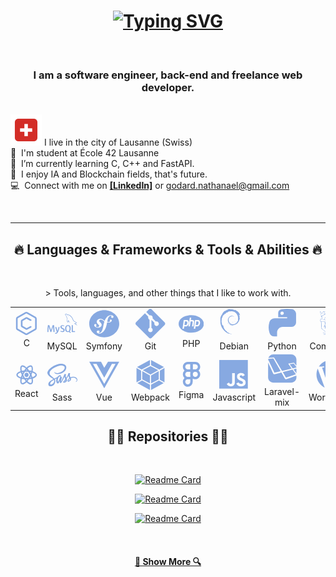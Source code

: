 

<h1 align="center">
<a href="https://git.io/typing-svg"><img src="https://readme-typing-svg.herokuapp.com?font=Fira+Code&duration=2300&pause=1300&color=39CBF7&background=FFFFFF00&center=true&vCenter=true&width=435&lines=Hello+there!+I+am+Nate.;Aka+Nathana%C3%ABl+Godard;Nice+to+meet+you..." alt="Typing SVG" /></a>
</h1>
<br>

<h3 align="center">I am a software engineer, back-end and freelance web developer. </h3>
 
<br> <a align="center"> <img src="./ch.svg"/> </a>I live in the city of Lausanne (Swiss)
<br> :school: &nbsp;I'm student at École 42 Lausanne
<br> :seedling: &nbsp;I’m currently learning C, C++ and FastAPI.
<br> :speech_balloon: &nbsp;I enjoy IA and Blockchain fields, that's future. 
<br> :computer: &nbsp;Connect with me on <a href="https://www.linkedin.com/in/WolfaH">**[LinkedIn]**</a> or <a href="mailto: godard.nathanael@gmail.com">godard.nathanael@gmail.com</a>


<br>
<hr>
<h2 align="center">🔥 Languages & Frameworks & Tools & Abilities 🔥</h2>
<br>

<p align="center">
> Tools, languages, and other things that I like to work with.

<table>
  <tr>
    <td align="center" width="96">
      <svg width="48" height="48" viewBox="0 0 19 21" fill="none" xmlns="http://www.w3.org/2000/svg">
<path d="M17.4714 4.39038L10.3737 0.292187C10.0609 0.107937 9.68481 0 9.28194 0C8.87906 0 8.503 0.108625 8.17919 0.297687L8.1895 0.292187L1.09175 4.39038C0.435187 4.77606 0.001375 5.478 0 6.281V14.4774C0.001375 15.2804 0.436562 15.9823 1.08212 16.3625L1.09313 16.368L8.1895 20.4662C8.50231 20.6498 8.87975 20.7584 9.28262 20.7584C9.68412 20.7584 10.0602 20.6497 10.384 20.4607L10.3744 20.4662L17.4707 16.368C18.1273 15.9823 18.5611 15.2804 18.5625 14.4774V6.281C18.5611 5.478 18.1273 4.77606 17.4811 4.39588L17.4714 4.39038ZM17.1077 14.4774C17.1077 14.7448 16.9627 14.9793 16.7461 15.1058L16.7434 15.1071L9.64562 19.2053C9.54112 19.2658 9.416 19.3029 9.28125 19.3029C9.1465 19.3029 9.02206 19.2665 8.91344 19.2032L8.91687 19.2046L1.81912 15.1064C1.59981 14.9786 1.45544 14.7441 1.45544 14.4767V6.28031C1.45544 6.01288 1.6005 5.77844 1.81706 5.65194L1.81981 5.65056L8.91756 1.55237C9.02206 1.4905 9.14719 1.45406 9.28194 1.45406C9.41669 1.45406 9.54112 1.4905 9.64975 1.55306L9.64562 1.55169L16.7434 5.64988C16.9627 5.77706 17.1071 6.01219 17.1071 6.27962L17.1077 14.4774Z" fill="#87A9E1"/>
<path d="M13.4722 12.7517H12.9511C12.8218 12.7517 12.7015 12.7854 12.597 12.8445L12.6012 12.8417L9.45653 14.5687L5.82516 12.4725V8.29117L9.45653 6.19361L12.6025 7.91511C12.7029 7.97148 12.8246 8.00517 12.9518 8.00517H13.4729C13.6743 8.00517 13.8366 7.84086 13.8366 7.64011V7.14786C13.8366 7.01036 13.761 6.89142 13.6503 6.82955L13.6475 6.82817L10.1564 4.91898C9.95497 4.80623 9.71297 4.74023 9.45859 4.74023C9.19047 4.74023 8.93884 4.81311 8.72297 4.93892L8.72984 4.9348L5.09916 7.03098C4.66191 7.2888 4.37316 7.7563 4.37109 8.29186V12.4732C4.37109 13.0088 4.66122 13.4777 5.09228 13.73L5.09847 13.7341L8.72916 15.8303C8.93884 15.9527 9.18978 16.0255 9.45859 16.0255C9.71503 16.0255 9.95566 15.9582 10.1647 15.8434L10.1564 15.8475L13.6489 13.9314C13.763 13.8689 13.8387 13.7492 13.8387 13.6117V13.1195C13.8387 12.918 13.675 12.7558 13.475 12.7558L13.4722 12.7517Z" fill="#87A9E1"/>
</svg>
      <br>C
    </td>
        <td align="center" width="96">
 <svg width="48" height="48" viewBox="0 0 21 14" fill="none" xmlns="http://www.w3.org/2000/svg">
<path d="M14.3553 1.41904C14.2529 1.41904 14.1846 1.43256 14.1157 1.44931V1.45962H14.1262C14.1741 1.54658 14.2529 1.61421 14.3139 1.69473C14.3618 1.78556 14.4025 1.87896 14.4471 1.96979L14.4609 1.95626C14.543 1.89893 14.5843 1.80875 14.5843 1.6709C14.5502 1.63032 14.543 1.58716 14.5128 1.5498C14.4786 1.49247 14.4032 1.46284 14.3553 1.41904ZM5.04803 12.7516H4.2382C4.21063 11.4099 4.1286 10.148 4.00259 8.96401H3.99603L2.76224 12.7516H2.14338L0.919435 8.96401H0.908935C0.820338 10.0977 0.76193 11.3628 0.738304 12.7516H0C0.0479077 11.0607 0.167349 9.4774 0.35898 8.001H1.36373L2.53255 11.4904H2.53911L3.71843 8.001H4.67527C4.88725 9.73248 5.01391 11.3158 5.05131 12.7516H5.04803ZM8.5617 9.24615C8.23357 11.004 7.79584 12.2827 7.25966 13.0776C6.83571 13.6915 6.37436 14 5.87165 14C5.73843 14 5.57436 13.9594 5.37617 13.8789V13.4563C5.47526 13.4699 5.58814 13.4795 5.7148 13.4795C5.9504 13.4795 6.13875 13.4125 6.28248 13.2882C6.45311 13.1336 6.53908 12.9597 6.53908 12.7684C6.53908 12.6344 6.47411 12.3658 6.3376 11.9567L5.4523 9.24615H6.24901L6.88493 11.2727C7.02866 11.7358 7.09035 12.0547 7.06278 12.2389C7.41454 11.3261 7.65736 10.3264 7.79452 9.24615H8.5617ZM19.3488 12.7516H17.0453V8.001H17.821V12.168H19.3488V12.7516ZM16.4435 12.8663L15.5549 12.4366C15.6337 12.3729 15.7085 12.3027 15.7774 12.2221C16.1567 11.7893 16.3451 11.1419 16.3451 10.2897C16.3451 8.71601 15.7164 7.93143 14.4583 7.93143C13.8427 7.93143 13.361 8.12918 13.0158 8.52856C12.6398 8.96465 12.4481 9.6088 12.4481 10.4578C12.4481 11.2933 12.6155 11.9039 12.9508 12.2962C13.2586 12.6453 13.72 12.8231 14.3389 12.8231C14.5679 12.8231 14.7799 12.7961 14.9715 12.7394L16.1305 13.4035L16.4481 12.8669L16.4435 12.8663ZM13.5625 11.7989C13.3643 11.4904 13.2685 10.9937 13.2685 10.309C13.2685 9.11152 13.638 8.51439 14.3795 8.51439C14.7661 8.51439 15.0529 8.65868 15.234 8.94404C15.4289 9.25581 15.528 9.74601 15.528 10.4237C15.528 11.6282 15.1553 12.2357 14.417 12.2357C14.0271 12.2357 13.7436 12.0914 13.5592 11.806L13.5625 11.7989ZM12.1128 11.4369C12.1128 11.8395 11.9625 12.1719 11.658 12.4263C11.3574 12.6846 10.9571 12.8154 10.4478 12.8154C9.97269 12.8154 9.51789 12.6679 9.07031 12.3722L9.27901 11.9632C9.66161 12.1513 10.0068 12.2453 10.3218 12.2453C10.6126 12.2453 10.8416 12.1816 11.0057 12.0572C11.1697 11.9297 11.2688 11.7519 11.2688 11.5271C11.2688 11.245 11.0673 11.0034 10.7011 10.8024C10.3625 10.6182 9.68261 10.2388 9.68261 10.2388C9.31313 9.97404 9.132 9.6919 9.132 9.22553C9.132 8.83969 9.26851 8.53114 9.54217 8.29602C9.81912 8.05446 10.1709 7.93723 10.6086 7.93723C11.0562 7.93723 11.4664 8.05446 11.8358 8.28958L11.6481 8.69862C11.3338 8.56785 11.0227 8.50086 10.7182 8.50086C10.4688 8.50086 10.2772 8.56141 10.144 8.67865C10.0108 8.79588 9.92872 8.94339 9.92872 9.12827C9.92872 9.41041 10.1341 9.65196 10.5095 9.85938C10.8547 10.0436 11.5484 10.4333 11.5484 10.4333C11.9277 10.6948 12.1161 10.977 12.1161 11.4363L12.1128 11.4369ZM20.3201 6.40801C19.8515 6.3977 19.4893 6.44472 19.1854 6.57226C19.1001 6.60576 18.9597 6.60576 18.9459 6.71333C18.9938 6.76036 19.0003 6.83444 19.0417 6.89756C19.1132 7.01158 19.2333 7.16617 19.3462 7.24669C19.4696 7.34074 19.5923 7.43479 19.719 7.51531C19.948 7.65315 20.2046 7.73367 20.4297 7.87088C20.5564 7.9514 20.6863 8.05511 20.8123 8.13949C20.8773 8.18329 20.918 8.26059 21 8.287V8.27025C20.9587 8.22001 20.9488 8.14593 20.9075 8.08603C20.8491 8.0287 20.7913 7.97845 20.7329 7.92177C20.5623 7.69696 20.3536 7.50242 20.1245 7.34138C19.9368 7.21706 19.5267 7.0425 19.4512 6.83121L19.4407 6.81769C19.5674 6.80738 19.7176 6.76036 19.8404 6.72686C20.0386 6.67662 20.223 6.68628 20.4284 6.63604C20.5209 6.61285 20.6128 6.58579 20.7086 6.55552V6.50527C20.603 6.40156 20.5242 6.26049 20.4146 6.16323C20.1173 5.91136 19.7892 5.66336 19.4505 5.45852C19.2661 5.34129 19.0338 5.26721 18.8389 5.16994C18.7706 5.13645 18.6512 5.1197 18.6131 5.06237C18.5075 4.93483 18.4458 4.77057 18.3703 4.61919C18.203 4.30356 18.0389 3.95507 17.8919 3.61946C17.7862 3.39465 17.7246 3.17307 17.5946 2.965C16.9928 1.98847 16.3365 1.39842 15.3318 0.81804C15.1165 0.696939 14.8567 0.646695 14.583 0.582924C14.436 0.576482 14.2923 0.566176 14.1453 0.559735C14.0494 0.519153 13.9576 0.412223 13.8755 0.358114C13.5408 0.150053 12.6791 -0.296346 12.4363 0.294343C12.2788 0.669885 12.6686 1.03576 12.8058 1.22386C12.9049 1.35784 13.0316 1.506 13.1031 1.65351C13.1444 1.754 13.1543 1.85835 13.1956 1.96206C13.2882 2.21392 13.3768 2.49542 13.5001 2.73053C13.5651 2.85163 13.6334 2.97853 13.7154 3.08611C13.7633 3.14988 13.8453 3.17693 13.8624 3.28064C13.7804 3.39788 13.7738 3.56922 13.7292 3.71029C13.5172 4.36089 13.5992 5.16286 13.8965 5.64275C13.9923 5.78704 14.2142 6.10268 14.5121 5.98158C14.7753 5.87787 14.7175 5.55193 14.7923 5.26334C14.8094 5.19313 14.7989 5.14933 14.8337 5.10231V5.11583C14.919 5.27687 15.001 5.43147 15.0765 5.59251C15.2544 5.87465 15.572 6.16645 15.8352 6.36098C15.9756 6.46469 16.0845 6.64312 16.2591 6.70625V6.6895H16.2453C16.2079 6.63926 16.16 6.61542 16.1121 6.57549C16.0064 6.47178 15.8896 6.34423 15.8043 6.23022C15.5615 5.90814 15.3429 5.55257 15.1513 5.18669C15.0555 5.00568 14.9735 4.81115 14.8987 4.63336C14.8645 4.56637 14.8645 4.46202 14.8061 4.42852C14.7175 4.55284 14.5876 4.65977 14.5259 4.81759C14.413 5.06237 14.4025 5.3677 14.3585 5.68333C14.3382 5.68977 14.348 5.68333 14.3382 5.69686C14.1505 5.64984 14.0855 5.46174 14.0166 5.30071C13.8388 4.89167 13.8112 4.23721 13.9622 3.76762C14.0035 3.64652 14.1774 3.26776 14.1092 3.15374C14.0718 3.04295 13.9556 2.97918 13.8939 2.89221C13.8152 2.78464 13.7364 2.64744 13.6819 2.52634C13.5415 2.20426 13.4732 1.84869 13.3197 1.52661C13.2514 1.3791 13.128 1.2245 13.0289 1.0873C12.9161 0.932699 12.7933 0.822549 12.7074 0.640898C12.6765 0.577127 12.6358 0.473418 12.6837 0.405782C12.6942 0.358758 12.7179 0.34201 12.7658 0.328483C12.8412 0.264712 13.0598 0.345231 13.1353 0.381948C13.3505 0.465688 13.5316 0.546207 13.7128 0.667308C13.7948 0.724638 13.8834 0.831567 13.9897 0.861842H14.1131C14.3008 0.902424 14.5095 0.872149 14.6841 0.925614C14.9951 1.02288 15.2754 1.16395 15.528 1.3179C16.2939 1.7978 16.9226 2.47545 17.3498 3.28386C17.4214 3.41462 17.4522 3.53572 17.5172 3.67293C17.6366 3.95829 17.7908 4.243 17.9136 4.51484C18.0363 4.78667 18.1531 5.06172 18.3303 5.28653C18.4189 5.40763 18.768 5.47076 18.9282 5.53131C19.0443 5.58478 19.2254 5.6318 19.3278 5.69235C19.5293 5.81345 19.7275 5.95066 19.9158 6.08464C20.0117 6.14841 20.3024 6.2927 20.3194 6.40672L20.3201 6.40801Z" fill="#87A9E1"/>
</svg>
      <br>MySQL
    </td>
    <td align="center" width="96">
<svg width="48" height="48" viewBox="0 0 21 19" fill="none" xmlns="http://www.w3.org/2000/svg">
<path d="M21 9.5C21 14.7472 16.2995 19 10.5 19C4.7005 19 0 14.7472 0 9.5C0 4.25283 4.7005 0 10.5 0C16.2995 0 21 4.25283 21 9.5ZM15.0911 3.51421C14.0236 3.54746 13.0935 4.08025 12.4005 4.81571C11.6322 5.62321 11.1221 6.58033 10.7546 7.55567C10.0958 7.06958 9.58912 6.43625 8.533 6.16154C7.68775 5.92642 6.76988 6.07842 6.07163 6.56846C5.71288 6.821 5.45038 7.16775 5.31825 7.56121C5.00325 8.49221 5.65162 9.32267 5.94737 9.61954L6.59225 10.245C6.7235 10.3669 7.04638 10.6883 6.88888 11.1459C6.72 11.6454 6.05675 11.9668 5.37337 11.7784C5.06887 11.6945 4.63138 11.4887 4.73113 11.2005C4.7705 11.0818 4.86413 10.9923 4.91488 10.891C4.96038 10.8039 4.98225 10.7374 4.998 10.6994C5.12137 10.3313 4.95162 9.85229 4.51587 9.73117C4.109 9.61796 3.69425 9.70742 3.5315 10.1793C3.34862 10.7176 3.63387 11.6937 5.159 12.118C6.944 12.6152 8.45337 11.7349 8.66687 10.5885C8.80075 9.8705 8.44375 9.33613 7.78663 8.65133L7.25112 8.11538C6.9265 7.82246 6.81625 7.32213 7.15138 6.93975C7.43488 6.61596 7.83825 6.47742 8.498 6.63971C9.46312 6.87721 9.89275 7.48125 10.6085 7.96971C10.3127 8.84846 10.1185 9.72958 9.94437 10.5205L9.83675 11.111C9.32487 13.5415 8.93288 14.877 7.917 15.6441C7.71225 15.7755 7.41825 15.9735 6.97812 15.9877C6.74537 15.9917 6.67012 15.8484 6.6675 15.7843C6.66225 15.6386 6.79875 15.5697 6.89062 15.5048C7.02537 15.4391 7.23187 15.3275 7.21612 14.9712C7.20212 14.55 6.81712 14.1843 6.25887 14.2009C5.8415 14.2144 5.20625 14.569 5.22988 15.219C5.25438 15.8919 5.9465 16.3946 6.99037 16.3622C7.54862 16.3455 8.79463 16.1397 10.0214 14.8192C11.4503 13.3063 11.8501 11.5726 12.1511 10.302L12.4863 8.62679C12.6726 8.64579 12.8721 8.66004 13.09 8.66479C14.868 8.69962 15.7579 7.86521 15.771 7.25879C15.7798 6.89146 15.505 6.52967 15.12 6.53838C14.7823 6.5455 14.4918 6.75846 14.4148 7.05613C14.3325 7.39496 14.98 7.69975 14.4742 7.99742C14.1155 8.208 13.4715 8.35525 12.5632 8.23492L12.7277 7.41C13.0655 5.84567 13.4794 3.92113 15.0561 3.87363C15.1716 3.86808 15.5916 3.87838 15.6012 4.12933C15.6039 4.21246 15.582 4.23542 15.4726 4.42621C15.372 4.54892 15.3204 4.69933 15.3256 4.85133C15.3405 5.25033 15.6756 5.51317 16.163 5.49733C16.8131 5.47912 16.9986 4.90517 16.9899 4.61146C16.9619 3.91954 16.1569 3.48413 15.0911 3.51421Z" fill="#87A9E1"/>
</svg>
      <br>Symfony
    </td>
    <td align="center" width="96">
 <svg width="48" height="48" viewBox="0 0 16 16" fill="none" xmlns="http://www.w3.org/2000/svg">
<path fill-rule="evenodd" clip-rule="evenodd" d="M15.5345 7.2114L8.62163 0.298657C8.22359 -0.0995523 7.57795 -0.0995523 7.17957 0.298657L5.74422 1.73435L7.56502 3.55532C7.98822 3.4123 8.47344 3.50828 8.81083 3.84549C9.14993 4.18494 9.24505 4.6743 9.09841 5.09905L10.8536 6.85403C11.2783 6.70757 11.768 6.80216 12.1071 7.14196C12.581 7.61564 12.581 8.38363 12.1071 8.85765C11.6329 9.33185 10.8651 9.33185 10.3907 8.85765C10.0344 8.50097 9.94618 7.97715 10.1269 7.5381L8.48999 5.90133V10.2086C8.60543 10.2658 8.71451 10.3419 8.81083 10.4379C9.28468 10.9118 9.28468 11.6796 8.81083 12.1541C8.33697 12.6278 7.56864 12.6278 7.09496 12.1541C6.62111 11.6796 6.62111 10.9118 7.09496 10.4379C7.21213 10.3209 7.34774 10.2323 7.49248 10.1731V5.82603C7.34774 5.76692 7.21248 5.67905 7.09496 5.56136C6.73604 5.20261 6.64971 4.67568 6.83391 4.23491L5.03878 2.43961L0.298528 7.17935C-0.0995092 7.57791 -0.0995092 8.22355 0.298528 8.62176L7.21179 15.5345C7.60983 15.9325 8.2553 15.9325 8.65385 15.5345L15.5345 8.65381C15.9329 8.2556 15.9329 7.60961 15.5345 7.2114Z" fill="#87A9E1"/>
</svg>
      <br>Git
    </td>
    <td align="center" width="96">
<svg width="48" height="48" viewBox="0 0 23 16" fill="none" xmlns="http://www.w3.org/2000/svg">
<path d="M6.71792 5.72705H5.81325L5.31971 9.08293H6.12279C6.65562 9.08293 7.05237 8.94986 7.31304 8.68499C7.57371 8.41885 7.74908 7.97655 7.84012 7.35556C7.92829 6.75992 7.88804 6.33917 7.72129 6.09457C7.55358 5.84998 7.22008 5.72705 6.71792 5.72705V5.72705ZM11.5 0C5.14913 0 0 3.58146 0 7.99937C0 12.4173 5.14913 16 11.5 16C17.8509 16 23 12.4173 23 7.99937C23 3.58146 17.8509 0 11.5 0ZM8.37583 9.44285C8.12571 9.75968 7.82479 9.99794 7.49704 10.1411C7.17504 10.278 6.76392 10.349 6.26558 10.349H5.13379L4.82042 12.4794H3.49983L4.67858 4.46226H7.21817C7.98196 4.46226 8.53875 4.72713 8.8895 5.25814C9.24025 5.78788 9.34567 6.528 9.20575 7.47849C9.15216 7.8546 9.05348 8.21697 8.91346 8.55192C8.77642 8.87509 8.59721 9.17291 8.37583 9.44285ZM12.2322 10.349L12.7525 6.80174C12.8129 6.39873 12.7899 6.12246 12.6874 5.97671C12.5848 5.8297 12.3654 5.7562 12.029 5.7562H10.9825L10.3078 10.3503H8.99683L10.1756 2.33188H11.4856L11.1722 4.46352H12.3395C13.0745 4.46352 13.5805 4.63335 13.8594 4.97172C14.1383 5.3101 14.2217 5.85885 14.1115 6.61798L13.5633 10.349H12.2322V10.349ZM19.5126 7.47849C19.4599 7.85492 19.3612 8.21747 19.2203 8.55192C19.0833 8.87509 18.9041 9.17291 18.6827 9.44285C18.4324 9.75872 18.1323 9.99722 17.8039 10.1411C17.4819 10.278 17.0708 10.349 16.5715 10.349H15.4407L15.1273 12.4806H13.8067L14.9855 4.46352H17.5241C18.2879 4.46352 18.8447 4.7284 19.1954 5.25941C19.5462 5.78788 19.6525 6.528 19.5126 7.47849V7.47849ZM17.0258 5.72705H16.122L15.6275 9.08293H16.4306C16.9644 9.08293 17.3612 8.94986 17.6209 8.68499C17.8815 8.41885 18.0569 7.97655 18.1489 7.35556C18.2371 6.75992 18.1959 6.33917 18.0291 6.09457C17.8624 5.84998 17.527 5.72705 17.0258 5.72705V5.72705Z" fill="#87A9E1"/>
</svg>
      <br>PHP
    </td>   
    <td align="center" width="96">
<svg width="48" height="48" viewBox="0 0 19 19" fill="none" xmlns="http://www.w3.org/2000/svg">
<path d="M8.25332 8.45333C7.98666 8.45333 8.30666 8.58667 8.65332 8.64C8.74666 8.57333 8.83332 8.49333 8.91332 8.42C8.69669 8.46763 8.47365 8.4789 8.25332 8.45333V8.45333ZM9.67999 8.1C9.83332 7.88 9.94666 7.64 9.99332 7.39333C9.95332 7.57333 9.85999 7.72667 9.77332 7.88C9.27332 8.19333 9.72666 7.7 9.77332 7.50667C9.23999 8.18 9.69999 7.90667 9.67999 8.1ZM10.2 6.73333C10.2333 6.25333 10.1067 6.4 10.0667 6.58667C10.1133 6.61333 10.1533 6.92 10.2 6.73333ZM7.25332 0.206667C7.38666 0.233333 7.55332 0.253333 7.53332 0.286667C7.68666 0.253333 7.71999 0.22 7.24666 0.206667H7.25332ZM7.53332 0.286667L7.43332 0.306667L7.52666 0.3V0.286667H7.53332ZM11.9467 6.91333C11.96 7.34 11.8133 7.54667 11.6933 7.91333L11.46 8.03333C11.2733 8.39333 11.48 8.26667 11.3467 8.55333C11.0533 8.81333 10.4533 9.36667 10.2667 9.42C10.1333 9.42 10.36 9.25333 10.3933 9.19333C9.99999 9.46 10.0733 9.59333 9.47999 9.76L9.45999 9.72C7.97999 10.4133 5.92666 9.04 5.95999 7.16C5.93999 7.27333 5.91332 7.24667 5.87999 7.29333C5.83941 6.81508 5.94521 6.33579 6.18334 5.91906C6.42147 5.50233 6.78069 5.16785 7.21332 4.96C7.61246 4.75927 8.0625 4.68249 8.50562 4.73951C8.94873 4.79653 9.36467 4.98476 9.69999 5.28C9.48684 5.0035 9.21166 4.78099 8.89667 4.63044C8.58167 4.47989 8.23569 4.40552 7.88666 4.41333C7.09999 4.42 6.36666 4.92 6.11999 5.46C5.71999 5.71333 5.67332 6.44 5.49999 6.56667C5.25999 8.3 5.93999 9.04667 7.08666 9.92667C7.26666 10.0533 7.13999 10.0667 7.16666 10.16C6.77706 9.97516 6.42982 9.71189 6.14666 9.38667C6.29999 9.60667 6.45999 9.82667 6.67999 9.99333C6.31332 9.87333 5.83332 9.12667 5.69332 9.09333C6.31332 10.2 8.21332 11.04 9.19999 10.6267C8.67505 10.6639 8.14783 10.6005 7.64666 10.44C7.42666 10.3333 7.13332 10.1 7.17999 10.06C7.82494 10.3313 8.5314 10.4224 9.22408 10.3238C9.91676 10.2252 10.5697 9.94047 11.1133 9.5C11.4067 9.26667 11.7333 8.87333 11.8267 8.86667C11.6933 9.08 11.8533 8.97333 11.7467 9.16C12.04 8.68 11.6133 8.96 12.0533 8.33333L12.2133 8.55333C12.1533 8.15333 12.7067 7.67333 12.6533 7.04667C12.78 6.84667 12.7867 7.24667 12.6533 7.69333C12.8467 7.2 12.7067 7.12667 12.7533 6.72C12.8067 6.85333 12.8733 7 12.9067 7.14C12.7867 6.67333 13.04 6.34 13.0933 6.07333C13.0333 6.04 12.9067 6.27333 12.88 5.72C12.88 5.47333 12.9467 5.58667 12.9733 5.53333C12.92 5.5 12.8 5.32 12.72 4.96C12.7733 4.87333 12.8667 5.18 12.9467 5.18667C12.8933 4.90667 12.8133 4.68667 12.8133 4.46667C12.5867 4.01333 12.7333 4.53333 12.5467 4.26667C12.32 3.54 12.7467 4.1 12.7733 3.77333C13.1333 4.28667 13.3333 5.08 13.4267 5.41333C13.36 5.01333 13.24 4.61333 13.1 4.24C13.2067 4.28667 12.9267 3.41333 13.24 3.99333C12.8251 2.74485 11.9535 1.6994 10.8 1.06667C10.92 1.18 11.08 1.32667 11.02 1.34667C10.52 1.04667 10.6067 1.02667 10.5333 0.9C10.1267 0.733333 10.1 0.913333 9.82666 0.9C9.05332 0.486667 8.90666 0.533333 8.19999 0.266667L8.23332 0.42C7.71999 0.253333 7.63332 0.486667 7.07999 0.42C7.04666 0.393333 7.25999 0.326667 7.43332 0.3C6.93999 0.366667 6.96666 0.206667 6.47999 0.32C6.59332 0.233333 6.71999 0.18 6.84666 0.106667C6.44666 0.133333 5.88666 0.34 6.05999 0.153333C5.39999 0.453333 4.23332 0.866667 3.57999 1.48L3.55999 1.33333C3.25999 1.69333 2.25332 2.40667 2.17332 2.87333L2.08666 2.89333C1.93332 3.16 1.83332 3.46 1.70666 3.73333C1.50666 4.08 1.40666 3.86667 1.43999 3.92C1.03999 4.73333 0.839989 5.42 0.666656 5.98667C0.786656 6.16667 0.666656 7.08667 0.713322 7.82667C0.513322 11.4667 3.27332 15.0067 6.28666 15.8267C6.73332 15.98 7.38666 15.98 7.94666 15.9933C7.28666 15.8067 7.19999 15.8933 6.55999 15.6667C6.09332 15.4533 5.99332 15.2 5.66666 14.9133L5.79999 15.1467C5.15332 14.92 5.41999 14.8667 4.89332 14.7L5.03332 14.52C4.82666 14.5 4.47999 14.1667 4.38666 13.98L4.15999 13.9867C3.88666 13.6533 3.73999 13.4067 3.75332 13.2133L3.67999 13.3467C3.59332 13.2067 2.66666 12.08 3.14666 12.34C3.05999 12.26 2.93999 12.2067 2.81332 11.9733L2.90666 11.86C2.67332 11.5667 2.47999 11.18 2.49332 11.06C2.62666 11.22 2.70666 11.26 2.79332 11.28C2.20666 9.83333 2.17332 11.2 1.72666 9.81333L1.82666 9.8C1.75999 9.69333 1.70666 9.57333 1.65332 9.46L1.69332 9.06C1.27332 8.56667 1.57332 6.99333 1.63332 6.12667C1.67999 5.76667 1.98666 5.39333 2.21999 4.80667L2.07999 4.78C2.34666 4.30667 3.63999 2.86667 4.23999 2.94C4.52666 2.57333 4.17999 2.94 4.11999 2.84667C4.75999 2.18667 4.95999 2.38 5.38666 2.26C5.85332 1.99333 4.98666 2.36667 5.20666 2.16C6.00666 1.96 5.77332 1.69333 6.81999 1.59333C6.92666 1.66 6.55999 1.68667 6.47332 1.76667C7.13999 1.44 8.57332 1.52 9.51332 1.94667C10.6 2.46 11.82 3.95333 11.8667 5.36667L11.92 5.38C11.8933 5.94667 12.0067 6.59333 11.8067 7.18667L11.94 6.90667L11.9467 6.91333ZM5.35999 8.82L5.32666 9.00667C5.49999 9.24 5.63999 9.49333 5.85999 9.68C5.69999 9.36667 5.57999 9.24 5.35999 8.81333V8.82ZM5.77332 8.8C5.67999 8.7 5.62666 8.57333 5.56666 8.45333C5.61999 8.66667 5.73999 8.85333 5.85332 9.04L5.77332 8.8V8.8ZM13.0667 7.21333L13.02 7.31333C12.9533 7.82 12.7933 8.32 12.56 8.78667C12.8267 8.3 12.9933 7.76 13.06 7.21333H13.0667ZM7.29999 0.08C7.47999 0.0133333 7.73999 0.0466667 7.93332 0C7.68666 0.02 7.43999 0.0333333 7.19999 0.0666667L7.29999 0.08V0.08ZM1.00666 3.42667C1.05332 3.80667 0.719989 3.96 1.07999 3.70667C1.27999 3.26667 1.00666 3.58667 1.01332 3.42667H1.00666ZM0.586656 5.2C0.666656 4.94 0.686656 4.78667 0.719989 4.64C0.486656 4.93333 0.606656 4.99333 0.586656 5.19333" fill="#87A9E1"/>
</svg>
      <br>Debian
    </td> 
    <td align="center" width="96">
<svg width="48" height="48" viewBox="0 0 11 12" fill="none" xmlns="http://www.w3.org/2000/svg">
<path d="M7.32875 0.00125C6.72437 0.001875 6.1325 0.055 5.5575 0.15625L5.61875 0.1475C4.10437 0.415 3.83 0.975 3.83 2.0075V3.37125H7.40875V3.82562H2.4875C2.475 3.82562 2.46063 3.825 2.44625 3.825C1.36063 3.825 0.45625 4.59937 0.254375 5.62562L0.251875 5.64C0.091875 6.185 0 6.81125 0 7.45875C0 8.10625 0.091875 8.7325 0.26375 9.32437L0.251875 9.27687C0.50625 10.3362 1.11375 11.0906 2.15188 11.0906H3.3825V9.45562C3.41063 8.235 4.39625 7.25375 5.61625 7.2325H5.61812H9.1925C10.1825 7.22437 10.9819 6.42063 10.9819 5.42938C10.9819 5.42375 10.9819 5.41875 10.9819 5.41313V5.41375V2.00625C10.9169 1.03063 10.1606 0.25 9.20187 0.146875L9.19312 0.14625C8.65187 0.053125 8.02875 0 7.39375 0C7.37125 0 7.34937 0 7.32687 0H7.33L7.32875 0.00125ZM5.39375 1.09812H5.40437C5.78125 1.09812 6.08625 1.40375 6.08625 1.78C6.08625 2.15625 5.78062 2.46188 5.40437 2.46188C5.02875 2.46188 4.72375 2.1575 4.7225 1.78188C4.7225 1.78063 4.7225 1.77875 4.7225 1.77688C4.7225 1.40438 5.0225 1.10187 5.39375 1.09812H5.39437H5.39375Z" fill="#87A9E1"/>
</svg>
      <br>Python
    </td> 
        <td align="center" width="96">
<svg width="48" height="48" viewBox="0 0 14 17" fill="none" xmlns="http://www.w3.org/2000/svg">
<path d="M7.25857 15.9375C7.57188 15.7906 7.79969 15.5836 7.79969 15.4318C7.79969 15.371 8.60351 14.5672 8.70982 14.5216C8.72501 14.5166 8.83132 14.547 8.93257 14.5875L9.12494 14.6685L8.76607 14.8957C8.56863 15.0172 8.38694 15.1185 8.35657 15.1185L7.25857 15.9375ZM8.80544 15.0729L9.14913 14.9008C9.84213 14.552 11.7124 13.9096 12.4206 13.773C12.7339 13.7173 12.6631 13.6666 12.3346 13.7122C12.1624 13.7325 11.9909 13.7679 11.9504 13.778C11.8086 13.8337 12.0618 13.6008 12.3649 13.3938C12.532 13.2875 12.6276 13.1964 12.5826 13.1964C12.3402 13.1964 10.1504 14.0711 9.73582 14.3388C9.57888 14.4401 9.56876 14.435 9.56876 14.2173C9.56876 14.0351 9.58394 14.025 9.91244 13.8433C10.2004 13.6863 11.9701 12.8926 12.0308 12.8926C12.0409 12.8926 11.9903 12.999 11.9144 13.13L11.7726 13.3725L12.1568 13.0186C12.3694 12.8212 12.541 12.6496 12.5461 12.6345C12.5461 12.6142 12.4246 12.6294 12.2733 12.6648C12.1219 12.7003 11.9853 12.7155 11.9751 12.6952C11.9245 12.6142 12.0409 12.0376 12.1473 11.8306C12.208 11.7091 12.289 11.4262 12.3244 11.2035C12.4713 10.3237 12.6529 9.61102 12.8554 9.12558C13.2852 8.10915 13.3257 7.95783 13.2599 7.67433C13.2244 7.53765 13.2093 7.36102 13.2295 7.27496C13.2447 7.19396 13.2346 7.0674 13.2093 6.99708C13.1738 6.9009 13.1738 6.84015 13.2143 6.79458C13.2599 6.73383 13.2295 6.66802 13.0574 6.46608C12.9409 6.3294 12.8498 6.20846 12.8599 6.2034C12.8701 6.19327 12.9612 6.15277 13.0574 6.11227L13.2346 6.03127L13.2852 5.33883C13.3156 4.95971 13.3308 4.6509 13.3308 4.6509C13.3257 4.6509 13.1035 4.71671 12.8301 4.80277C12.5573 4.88377 12.3093 4.95465 12.2738 4.95465C12.2029 4.95465 12.1371 4.82302 11.92 4.21665C11.7783 3.83246 11.7529 3.71096 11.7783 3.4584C11.8086 3.10965 11.6871 2.30583 11.5358 1.85583C11.3333 1.2489 10.6966 0.146959 10.489 0.0558338C10.3118 -0.0302287 10.1858 -0.00997873 10.12 0.106459C10.0542 0.233021 10.0593 0.248209 10.2972 0.798896L10.4794 1.22358L10.1661 0.975521C9.46357 0.429334 8.78576 0.0603338 8.40157 0.0147713C8.15857 -0.0156037 8.14901 -0.0105412 8.09332 0.141334C8.05788 0.227396 7.99207 0.308396 7.94144 0.318521C7.87563 0.338771 7.85032 0.394459 7.85032 0.535646C7.85032 0.712834 7.89082 0.763459 8.37119 1.22302C8.65413 1.49077 8.86676 1.71352 8.84651 1.71858C8.82626 1.71858 8.62882 1.60215 8.41676 1.4559C8.09838 1.24327 7.98701 1.19321 7.80476 1.18815C7.38007 1.18815 7.39019 1.48121 7.82501 1.79002C7.97688 1.9014 8.28007 2.16915 8.49269 2.3919L8.88701 2.79633L8.53319 2.85708C7.97688 2.95833 7.75469 3.02921 7.69901 3.14002C7.59269 3.33746 7.65851 3.39258 8.24519 3.58496C8.55851 3.69127 8.86226 3.82233 8.92751 3.87802C9.13001 4.06533 9.59013 4.33308 9.86294 4.42421C10.0401 4.4799 10.1509 4.55077 10.1864 4.62671C10.2168 4.69252 10.2927 4.76846 10.3585 4.79883C10.4395 4.83427 10.5003 4.93046 10.561 5.1324C10.6066 5.28933 10.6319 5.43052 10.6167 5.44571C10.6015 5.45583 10.3939 5.53177 10.1566 5.60265L9.72176 5.73933L10.0908 6.39633C10.4294 7.00833 10.4648 7.0539 10.5964 7.03871C10.7635 7.02352 10.7635 7.02352 10.6218 7.26146L10.5104 7.44877L10.6268 7.6614C10.7028 7.80821 10.7281 7.91902 10.7078 7.9899C10.6774 8.08609 10.6572 8.0709 10.5559 7.85321C10.4243 7.57027 10.0654 7.10002 9.84832 6.91777C9.47426 6.61458 9.31732 6.55383 8.83188 6.54877L8.37682 6.53865L8.13944 6.31083C8.01288 6.18427 7.77551 6.01777 7.61351 5.93677C7.33563 5.80008 7.28501 5.78996 6.68819 5.78996H6.05594L5.57557 6.04252C4.95851 6.3609 4.32176 6.98808 3.92238 7.66027C3.77557 7.90777 3.65463 8.08496 3.65463 8.05965C3.64957 8.03433 3.62932 7.9179 3.60907 7.80202C3.56857 7.59502 3.56857 7.58996 3.72044 7.57421C3.86726 7.55902 3.87738 7.54383 3.98313 7.10396C4.04388 6.8514 4.10969 6.59827 4.12994 6.54258C4.16032 6.44133 4.12994 6.42615 3.70526 6.31983C3.36157 6.23377 3.25019 6.18821 3.25019 6.1224C3.25019 5.96546 3.39701 5.50027 3.46732 5.41477C3.50782 5.36921 3.55338 5.28821 3.56351 5.23252C3.57363 5.17683 3.67994 5.07558 3.81101 5.00471C4.16482 4.81233 4.18507 4.78758 4.55407 4.07433C4.82182 3.55346 4.96863 3.33127 5.25663 3.02246C5.45913 2.80533 5.62563 2.6079 5.62563 2.58765C5.62563 2.50158 5.41807 2.27433 5.34269 2.27433C5.19082 2.27433 5.30219 2.18321 5.99013 1.74333C6.89519 1.17183 6.92051 1.14652 6.83444 1.08071C6.77876 1.03515 6.47051 1.20727 5.52494 1.79846C4.84263 2.22821 4.27113 2.57696 4.25594 2.57696C4.24076 2.57696 4.18001 2.42508 4.11926 2.2434L4.01294 1.9149L4.36169 1.5864C4.73069 1.23765 4.81169 1.10096 4.71551 0.984521C4.66994 0.928834 4.57882 0.954146 4.19463 1.14146C3.93701 1.26802 3.54213 1.4244 3.30982 1.50033C2.92057 1.62183 2.88513 1.62183 2.79907 1.5459C2.58644 1.35352 2.45032 1.46996 1.92438 2.2839C1.81807 2.4459 1.71682 2.57696 1.69713 2.57696C1.67182 2.57696 1.54526 2.37952 1.40913 2.13202C1.27244 1.88958 1.11607 1.64152 1.06038 1.57571C0.923694 1.4289 0.792631 1.43396 0.752131 1.58583C0.701506 1.78833 0.929319 2.71365 1.29326 3.83077C1.40969 4.17952 1.41476 4.19977 1.32869 4.24533C1.24769 4.28583 1.24263 4.31621 1.29326 4.44783C1.33376 4.55921 1.37426 4.58958 1.44007 4.56933C1.51601 4.54908 1.56157 4.60477 1.67744 4.86746C1.82426 5.1909 1.82426 5.19596 1.74326 5.48958C1.69769 5.65665 1.66226 5.79277 1.65719 5.79783C1.65719 5.8029 1.53063 5.77758 1.37932 5.73708C0.919194 5.61558 0.949569 5.58015 0.883757 6.32883C0.848319 6.69783 0.823007 7.03646 0.823007 7.08202C0.823007 7.14277 0.888819 7.17821 1.05532 7.20352L1.28763 7.2339L1.25219 7.53708C1.22182 7.77952 1.23194 7.86052 1.29776 7.9314C1.38382 8.02252 1.40913 8.57377 1.42432 10.5504L1.42938 11.2631L1.62176 11.3238C1.85969 11.4048 1.98569 11.5111 1.98569 11.6473C1.98569 11.7131 2.06669 11.8093 2.20282 11.9049C2.31926 11.9859 2.76419 12.3093 3.18382 12.6226C3.91676 13.1638 3.95219 13.1992 3.90157 13.31C3.85601 13.4163 3.86613 13.4518 3.99269 13.5778C4.11419 13.7043 4.12432 13.7246 4.04332 13.7398C3.99776 13.7499 3.83576 13.7296 3.68951 13.6993C3.35088 13.6233 2.18763 13.5676 2.19269 13.6284C2.19269 13.6537 2.43513 13.7955 2.73382 13.9417C3.03251 14.088 3.22938 14.169 3.17369 14.1189C3.11294 14.0683 2.97626 13.9518 2.87051 13.8613L2.66801 13.6891L2.96613 13.7246C3.51232 13.7904 5.25663 14.2708 5.37307 14.3923C5.44394 14.4631 5.41357 14.4682 5.09519 14.4378C4.15976 14.3518 3.75532 14.3467 3.11294 14.4075C2.72876 14.4429 2.38507 14.4885 2.34963 14.5087C2.25851 14.5543 3.05219 14.61 3.85657 14.61C4.48882 14.61 5.24707 14.7264 6.65782 15.0397L7.02682 15.1207L6.94076 15.308C6.80407 15.5859 6.57682 16.3751 6.61226 16.4302L8.80544 15.0729ZM9.12888 0.440584C9.83651 0.824771 10.3017 1.19883 10.3017 1.38108C10.2966 1.48233 10.3219 1.51777 10.3928 1.51777C10.4434 1.51777 10.5295 1.54308 10.5852 1.5684C10.6611 1.6089 10.6814 1.60383 10.6814 1.55321C10.6814 1.45196 10.5599 1.10827 10.3681 0.673459C10.2061 0.299396 10.2061 0.152584 10.3681 0.152584C10.4946 0.152584 10.5655 0.243709 10.8636 0.759521C11.1719 1.29558 11.3693 1.72533 11.4959 2.16521C11.6224 2.59496 11.6781 3.3684 11.6022 3.59115C11.5566 3.71771 11.5617 3.78858 11.6224 3.93483C11.7996 4.34433 12.0471 4.98165 12.0471 5.03227C12.0471 5.0829 11.0307 5.4114 10.8895 5.4114C10.8642 5.4114 10.8237 5.36077 10.8034 5.29496C10.687 4.91583 10.5661 4.65258 10.5053 4.65258C10.4648 4.65258 10.399 4.58677 10.3534 4.50071C10.2623 4.31846 10.1813 4.27796 9.82244 4.20258C9.63513 4.16208 9.39776 4.04565 9.08951 3.84371C8.73569 3.6114 8.56357 3.53546 8.30594 3.48483C8.12369 3.45446 7.93694 3.40383 7.89138 3.37852C7.77494 3.32283 7.77494 3.20133 7.89644 3.14115C8.00276 3.0804 9.01357 2.98927 9.18569 3.01965C9.26163 3.03483 9.38313 2.98927 9.51926 2.90321C9.75157 2.74627 9.72176 2.67596 9.47369 2.80196C9.23632 2.92852 9.13507 2.90321 8.93763 2.66021C8.83638 2.53365 8.51801 2.2254 8.22494 1.97283C7.71419 1.52283 7.62307 1.39121 7.76988 1.33552C7.85594 1.30008 8.02751 1.38615 8.57369 1.73996C8.80094 1.88677 9.12494 2.08365 9.29144 2.17477C9.56932 2.33171 9.58451 2.33677 9.49394 2.22033C9.23126 1.90196 8.51294 1.11277 8.29582 0.905771C8.05338 0.673459 7.98251 0.481084 8.12369 0.425396C8.23507 0.384896 8.47751 0.531709 9.26613 1.1229C9.73638 1.47165 9.90344 1.58302 9.73638 1.42102C9.47369 1.17352 8.81107 0.667834 8.49776 0.480521C8.40663 0.424834 8.32563 0.328646 8.31551 0.263396C8.28513 0.0710213 8.54332 0.126709 9.12944 0.440584H9.12888ZM4.51301 1.23933C4.51301 1.33046 4.41176 1.4469 4.10857 1.69946C3.88582 1.88677 3.70413 2.04315 3.70413 2.04821C3.70413 2.05327 3.75476 2.05327 3.81044 2.05327C3.89651 2.04821 3.94207 2.09883 4.01294 2.30077C4.13951 2.66471 4.13444 2.77102 3.97751 2.81152C3.87119 2.83683 3.81044 2.80646 3.64901 2.64952C3.42626 2.4324 3.40151 2.27546 3.56801 2.15396C3.66419 2.08815 3.64901 2.08815 3.48701 2.15902L3.28957 2.25015L3.14276 2.07296C3.06176 1.97677 3.00101 1.8654 3.01113 1.82546C3.01619 1.79002 3.21363 1.67358 3.45101 1.5729C3.68838 1.47221 3.98201 1.33046 4.10857 1.25452C4.40669 1.0824 4.51301 1.07733 4.51301 1.23933ZM2.84913 1.83052C2.90988 1.92165 3.14219 2.18433 3.35988 2.40708C3.75419 2.82165 3.82001 2.94821 3.67319 3.0039C3.46057 3.0849 3.21813 2.98871 2.88963 2.69565C2.77826 2.5944 2.67701 2.52352 2.66688 2.53871C2.65169 2.54883 2.63144 2.63996 2.61119 2.73615C2.59094 2.87283 2.59601 2.89308 2.64157 2.81715C2.67194 2.77158 2.71751 2.73108 2.74788 2.73108C2.84407 2.73108 3.29913 3.06465 3.29913 3.13552C3.29913 3.20133 1.79219 4.09627 1.60544 4.13677C1.51432 4.15702 1.00863 2.5944 0.897819 1.95765C0.872506 1.79565 0.882632 1.77033 0.963632 1.77033C1.08007 1.77033 1.23644 1.99758 1.55032 2.61971C1.68194 2.87733 1.79276 3.0849 1.79782 3.0849C1.80794 3.0849 1.80794 3.02415 1.79782 2.94315C1.78263 2.8419 1.86363 2.67033 2.13644 2.23552C2.54594 1.59315 2.64719 1.53802 2.84913 1.83108V1.83052ZM5.36238 2.54883C5.37757 2.66527 5.33201 2.74121 5.15538 2.92796C4.91294 3.18052 4.49276 3.7824 4.31107 4.14633C4.16932 4.42927 3.88638 4.73302 3.64338 4.85902C3.49151 4.93496 3.45607 4.99065 3.42626 5.15208C3.40601 5.26346 3.36044 5.3799 3.32501 5.40971C3.28957 5.43952 3.21869 5.61221 3.16807 5.7939C3.11744 5.97558 3.04657 6.13758 3.01113 6.15277C2.97569 6.16796 2.69276 6.11733 2.38394 6.0414L1.82257 5.89965L1.84788 5.70727C1.86307 5.60096 1.90863 5.44458 1.95419 5.35346C2.03013 5.20158 2.03013 5.18133 1.84788 4.81233C1.72638 4.55977 1.68082 4.4079 1.71119 4.3674C1.78713 4.25602 3.54663 3.18446 3.64788 3.18446C3.70357 3.18446 3.81494 3.12877 3.90044 3.0579C4.13276 2.86046 5.07832 2.38515 5.22007 2.39021C5.32132 2.40033 5.35169 2.43071 5.36182 2.54715L5.36238 2.54883ZM13.1288 5.47102C13.1086 5.72865 13.0833 5.95646 13.063 5.97671C13.0225 6.02227 10.7118 6.82608 10.6156 6.82608C10.5396 6.82608 10.0593 5.9919 10.0896 5.90077C10.1099 5.84002 12.8453 5.01596 13.0473 5.0109C13.1637 5.00583 13.1637 5.0109 13.1283 5.47102H13.1288ZM2.58138 6.20452C3.29407 6.38677 3.90101 6.55833 3.92632 6.57858C3.96682 6.61402 3.83519 7.20071 3.75926 7.32671C3.73394 7.36721 3.35988 7.33177 2.38394 7.20015C1.65101 7.0989 1.03394 7.00271 1.01876 6.98808C0.998507 6.96783 1.00863 6.71021 1.03901 6.40646C1.08457 5.93115 1.10482 5.86533 1.18582 5.86533C1.24151 5.86533 1.86813 6.01721 2.58138 6.20396V6.20452ZM7.46557 6.08302C7.92063 6.30071 8.17826 6.55833 8.27951 6.8919C8.37569 7.21533 8.38076 7.7109 8.28457 7.79696C8.23901 7.83746 8.22382 7.92859 8.23901 8.04446C8.29469 8.44384 8.01626 8.8989 7.50607 9.24765C6.87382 9.67233 6.71238 9.7179 5.34719 9.85965C4.29026 9.96596 4.13388 10.0166 3.94657 10.2641C3.88582 10.3501 3.80482 10.416 3.76938 10.416C3.67826 10.416 3.68838 10.1836 3.78457 10.0166C3.93644 9.7539 4.17382 9.65265 5.05863 9.45015C6.02444 9.2274 6.37826 9.11152 6.82319 8.86852C7.13144 8.6964 7.29344 8.54002 7.29344 8.40333C7.29344 8.36283 7.20738 8.39827 7.05607 8.49952C6.63644 8.79259 6.10544 8.94446 5.03388 9.07608C4.41176 9.15708 3.93138 9.29883 3.64338 9.48558C3.44088 9.61721 3.29969 9.64252 3.29969 9.5514C3.29969 9.52102 3.42626 9.29321 3.58263 9.04571C4.07313 8.27227 4.90732 7.60458 5.68582 7.35708C6.21682 7.19002 7.19276 7.17483 7.53644 7.33177C7.65288 7.38746 7.73894 7.40771 7.72376 7.3824C7.66807 7.29127 7.11176 7.11971 6.78832 7.0944C5.97438 7.02858 4.88201 7.42796 4.33582 7.98933C4.16876 8.16146 3.90101 8.34315 3.82001 8.34315C3.75419 8.34315 3.91113 8.05008 4.24469 7.5444C4.83644 6.65958 5.42763 6.17415 6.13076 5.99696C6.80294 5.8299 6.95988 5.84002 7.46557 6.08302V6.08302ZM12.8504 6.43177C13.0276 6.61402 13.0579 6.67421 13.0326 6.79571C13.0174 6.87671 13.0326 6.9729 13.063 7.00833C13.0984 7.04883 13.1086 7.15008 13.0833 7.2609C13.0478 7.45833 13.0782 7.45327 12.6231 7.35708C12.5269 7.33683 12.5776 7.3824 12.7801 7.49377C13.0681 7.65071 13.0833 7.67096 13.0984 7.8729C13.1136 8.0799 12.9769 8.46465 12.6333 9.20265C12.5624 9.35452 12.5016 9.54127 12.5016 9.61721C12.5016 9.68808 12.4763 9.75896 12.451 9.76908C12.3751 9.7944 12.2637 10.2495 12.1731 10.8761C12.1225 11.24 12.0516 11.5235 11.9459 11.7558C11.8401 11.9881 11.7839 12.221 11.7586 12.4685C11.7333 12.7869 11.713 12.8476 11.5966 12.9337C11.389 13.0856 9.79151 13.7628 9.69026 13.7426C9.62951 13.7325 9.54851 13.616 9.47257 13.4242C9.30044 12.9945 9.28582 12.752 9.40676 12.509C9.46244 12.4027 9.53838 12.2109 9.57382 12.0894C9.60926 11.973 9.67001 11.8621 9.70544 11.847C9.74088 11.8318 9.81682 11.7457 9.87757 11.6495C9.93326 11.5533 10.0092 11.4774 10.0446 11.4774C10.0801 11.4774 10.1307 11.6343 10.1661 11.8818C10.2016 12.0995 10.2623 12.3571 10.3028 12.4483C10.3737 12.6153 10.3737 12.6103 10.3788 12.2356C10.3889 11.7148 10.4395 11.4571 10.5357 11.4369C10.6015 11.4268 10.6218 11.4774 10.642 11.6895C10.6572 11.8363 10.7028 12.0382 10.7433 12.1344C10.8141 12.3015 10.8192 12.2913 10.7939 11.8008C10.7838 11.5179 10.7989 11.1382 10.8344 10.9312C10.9053 10.4913 10.966 10.4711 11.3097 10.7743C11.4363 10.8856 11.542 10.9616 11.542 10.9413C11.542 10.835 11.1983 10.3901 11.0059 10.2534C10.6825 10.0211 10.7129 9.96033 11.1528 9.96033C11.3502 9.96033 11.5977 9.98058 11.6939 10.011L11.8711 10.0565L11.6686 9.87933C11.5572 9.78315 11.3654 9.66671 11.2388 9.62115L11.0116 9.54015L10.8951 9.05471C10.7584 8.48827 10.7584 8.43258 10.8648 8.1294C10.9356 7.91171 10.9356 7.89202 10.8394 7.73002C10.7078 7.51796 10.7078 7.39646 10.8293 7.21421C10.8799 7.13321 10.9103 7.0269 10.9002 6.97177C10.8799 6.90596 10.9103 6.8604 10.9913 6.82496C11.2338 6.71358 12.5286 6.22308 12.5838 6.22308C12.6192 6.21802 12.7356 6.31421 12.8515 6.43065L12.8504 6.43177ZM9.20482 6.75577C9.43207 6.82158 9.54851 6.89752 9.75607 7.10452C9.89782 7.25133 10.0593 7.45833 10.12 7.57477L10.2213 7.77727L10.1099 7.75196C10.0491 7.73677 9.88713 7.6659 9.74594 7.59502C9.53838 7.48871 9.40226 7.45833 8.98769 7.43302L8.48201 7.40771L8.46682 7.08427C8.45669 6.85646 8.47188 6.74565 8.51744 6.72033C8.62376 6.65452 8.89657 6.66971 9.20482 6.75577ZM2.49026 7.33683C2.92001 7.39758 3.29913 7.47352 3.32951 7.5039C3.35988 7.53427 3.43582 7.8324 3.49657 8.16146C3.58769 8.69246 3.59276 8.77852 3.52694 8.84884C3.37001 9.02096 2.84463 10.3051 2.84463 10.5121C2.84463 10.5526 2.94082 10.4311 3.06176 10.2393C3.17819 10.0419 3.31938 9.88046 3.37001 9.87033C3.45607 9.85008 3.46113 9.8754 3.43582 10.0779C3.38013 10.457 3.51176 11.0336 3.69851 11.271C3.78963 11.3874 3.87063 11.4785 3.87569 11.4785C3.88076 11.4785 3.88076 11.4076 3.86557 11.3266C3.84026 11.1545 3.94657 11.1191 4.06301 11.2558C4.09844 11.3013 4.25032 11.4076 4.39657 11.4881C4.70988 11.6653 4.74026 11.7609 4.70482 12.3881L4.67951 12.7824L4.83138 12.6001C4.91238 12.4989 5.00857 12.3729 5.04401 12.3172C5.09463 12.2463 5.14526 12.2311 5.24651 12.2565C5.39332 12.2919 5.87876 12.7216 5.87876 12.8128C5.87876 12.8431 5.83319 12.9545 5.78257 13.0501C5.70157 13.197 5.68638 13.2982 5.71169 13.5103C5.73701 13.7578 5.72688 13.7983 5.60538 13.9198C5.53451 13.9906 5.47376 14.0767 5.47376 14.1071C5.47376 14.1324 5.43326 14.1577 5.38769 14.1577C5.23076 14.1577 4.26044 13.8798 4.26044 13.8393C4.26044 13.814 4.22501 13.7178 4.17944 13.6216C4.13388 13.5255 4.10857 13.3792 4.11869 13.2931C4.14401 13.1413 4.11869 13.116 3.48138 12.6406C3.11744 12.3729 2.68769 12.0641 2.52569 11.9583C2.20732 11.7457 2.01494 11.483 2.04532 11.3058C2.06557 11.2147 2.05038 11.1945 1.96432 11.2096C1.90357 11.2248 1.79219 11.2046 1.71176 11.1742L1.56494 11.1185L1.60038 10.7546C1.67632 9.90521 1.68138 9.58684 1.63076 8.78246C1.59532 8.21602 1.54976 7.89258 1.50419 7.82171C1.40801 7.66983 1.49407 7.22996 1.62063 7.22996C1.66619 7.22996 2.06051 7.28058 2.49026 7.33627V7.33683ZM9.40732 7.55958C9.72569 7.65577 10.2921 7.99946 10.3984 8.16652C10.5554 8.39883 10.4845 8.50515 10.2618 8.38421C10.1909 8.34877 10.2364 8.41965 10.3681 8.56646C10.5908 8.8089 10.7573 9.12277 10.7928 9.35508C10.8029 9.4614 10.7877 9.48671 10.6611 9.49683C10.5751 9.50696 10.3174 9.45127 10.0846 9.37533C9.71557 9.2589 9.41688 9.08733 8.97701 8.73296C8.94157 8.70765 8.91119 8.69752 8.91119 8.71271C8.91119 8.73296 9.08332 8.8899 9.29032 9.07158C9.61882 9.34946 9.72007 9.40515 10.0131 9.47602C10.2758 9.53677 11.0397 9.65827 11.1657 9.65827C11.1758 9.65827 11.1859 9.68865 11.1859 9.72408C11.1859 9.81521 9.83594 9.88608 9.55807 9.81015C9.05238 9.6684 8.53151 9.35002 8.34476 9.06202C8.28401 8.9709 8.25363 8.82971 8.25363 8.64746C8.25363 8.33921 8.30932 8.21265 8.42069 8.25821C8.48144 8.27846 8.48651 8.24302 8.46626 8.06584C8.45613 7.94434 8.46119 7.76265 8.47638 7.66646L8.51182 7.48421H8.83019C9.00232 7.48421 9.26501 7.51965 9.40676 7.56015L9.40732 7.55958ZM8.41619 9.3039C8.67888 9.67796 9.74594 10.3659 10.0744 10.3659C10.1504 10.3659 10.2516 10.4115 10.3017 10.4722C10.3827 10.5583 10.3878 10.5988 10.3371 10.7349C10.2814 10.8868 10.2865 10.8918 10.3574 10.7956C10.3979 10.74 10.4485 10.6336 10.4637 10.5532C10.4839 10.452 10.5194 10.4165 10.6105 10.4165C10.7573 10.4165 10.7674 10.533 10.6561 10.8108C10.5396 11.0786 10.3833 11.2254 10.2162 11.2254C10.1048 11.2254 10.0491 11.2608 9.98388 11.3823C9.82694 11.6703 9.59969 11.8981 9.34151 12.0196C9.09344 12.131 9.09344 12.1361 9.28076 12.1057C9.49844 12.0703 9.50351 12.0855 9.37188 12.4443C9.05857 13.2633 8.42632 13.6728 7.39469 13.7336C6.98519 13.7589 6.95482 13.7538 6.70676 13.607C6.51438 13.4956 6.40357 13.3848 6.29219 13.1874C6.13526 12.9095 5.53901 12.3076 5.17957 12.0753C5.06313 11.9994 4.92701 11.8481 4.86626 11.7367C4.78526 11.5747 4.72957 11.5291 4.58838 11.4993C4.38588 11.4639 4.22951 11.2867 4.06244 10.9228C3.89538 10.5538 3.91563 10.4424 4.19913 10.2652C4.54282 10.0475 4.84657 9.97215 5.59469 9.9114C6.30232 9.85571 6.72701 9.76965 7.02569 9.61833C7.13201 9.56265 7.28332 9.50696 7.36432 9.48671C7.50101 9.45127 7.50607 9.45633 7.44532 9.5424C7.40988 9.59302 7.31876 9.68415 7.24788 9.7449L7.12132 9.85627L7.31369 9.81071C7.56626 9.75502 7.88519 9.52777 8.04157 9.2949C8.10738 9.18858 8.19344 9.10252 8.22382 9.10252C8.25419 9.10758 8.34026 9.19871 8.41619 9.30502V9.3039ZM6.20163 13.2273C6.28263 13.359 6.46432 13.5356 6.62126 13.6419C6.92444 13.8444 6.91432 13.8742 6.49976 13.9299C6.03963 13.9906 6.18644 14.0666 6.68707 14.0261C7.01051 14.0008 7.14213 14.0109 7.14213 14.0514C7.14213 14.0818 7.11682 14.1071 7.08644 14.1071C6.97507 14.1071 6.19657 14.5115 6.07507 14.633C5.88269 14.8198 5.72632 14.7646 5.72632 14.5065C5.72632 14.4001 5.70101 14.2584 5.67063 14.1881C5.62001 14.0818 5.63013 14.0362 5.73138 13.895C5.81238 13.7836 5.85288 13.6526 5.85794 13.5007C5.86301 13.2684 5.94907 12.995 6.01488 12.995C6.04019 12.995 6.12119 13.1013 6.20219 13.2273H6.20163ZM9.36682 13.4653C9.45794 13.6976 9.46807 13.7685 9.41744 13.8292C9.37694 13.8798 9.36682 13.9811 9.38707 14.1223C9.41744 14.3197 9.40732 14.3495 9.29088 14.4103C9.17951 14.471 9.13901 14.466 8.94719 14.3748C8.83076 14.3191 8.58326 14.2179 8.39594 14.1571C8.04719 14.0458 7.95101 13.9546 8.17376 13.9546C8.23957 13.9546 8.48201 14.0103 8.71488 14.0761C8.94719 14.147 9.14969 14.1926 9.15982 14.1825C9.26107 14.0812 8.78576 13.854 8.47188 13.854C8.29976 13.854 8.33013 13.7679 8.53263 13.7021C8.63388 13.6666 8.81051 13.53 8.94719 13.3736C9.07882 13.2268 9.20482 13.121 9.22001 13.1413C9.23519 13.1565 9.30101 13.3033 9.36682 13.4647V13.4653ZM8.17376 14.2843C8.33069 14.3551 8.45669 14.421 8.45669 14.4311C8.45669 14.4412 8.29469 14.583 8.10288 14.7393L7.74401 15.0324L7.30413 14.8248C7.06169 14.7084 6.79844 14.6021 6.71744 14.5824C6.59594 14.552 6.58582 14.5419 6.65669 14.5014C6.84907 14.3951 7.33901 14.2387 7.59719 14.2083C7.74907 14.1881 7.88013 14.1678 7.88013 14.1628C7.88519 14.1628 8.01682 14.2134 8.17319 14.2843H8.17376ZM7.06113 10.2495L6.90926 10.4368L6.37826 10.376C5.62001 10.29 5.45801 10.295 5.34157 10.4216L5.24538 10.533L5.42257 10.5026C5.72069 10.457 6.74726 10.6089 6.85863 10.7152C6.99026 10.8468 7.03582 11.4431 6.92444 11.5696C6.84851 11.6506 6.85863 11.6709 7.07126 11.8425C7.19782 11.9437 7.32888 12.0196 7.36938 12.0045C7.45038 11.9741 7.86494 11.4279 7.80926 11.4279C7.78901 11.4279 7.67763 11.519 7.57188 11.6304C7.46613 11.7418 7.34913 11.8329 7.31426 11.8329C7.18263 11.8329 7.11682 11.6608 7.11682 11.3323C7.11682 11.1101 7.08644 10.938 7.02569 10.8114C6.92951 10.6241 6.92951 10.6241 7.05607 10.4576C7.16744 10.3108 7.27882 10.0633 7.23326 10.0633C7.22313 10.0633 7.14719 10.1493 7.06113 10.2506V10.2495ZM7.36432 10.2798C7.38963 10.4874 7.50607 10.6185 7.73838 10.7146C7.81432 10.745 7.90544 10.8361 7.94088 10.9171C7.98644 11.0235 8.05732 11.0741 8.24407 11.1196C8.70926 11.2411 8.79532 11.2462 8.89151 11.1298C8.94213 11.069 9.01301 11.0235 9.04338 11.0235C9.07882 11.0235 9.11932 10.988 9.13451 10.9425C9.16488 10.8716 9.14969 10.8716 9.02819 10.9526C8.82063 11.0893 8.17376 11.0893 8.07251 10.9526C7.95607 10.7956 7.98644 10.7602 8.20919 10.7906C8.40157 10.8159 8.93257 10.7096 9.02313 10.6235C9.04338 10.6083 8.87126 10.6033 8.64401 10.6083C8.41676 10.6185 8.07251 10.6033 7.88576 10.5678C7.54713 10.5071 7.53701 10.502 7.44082 10.295L7.34463 10.0875L7.36488 10.2798H7.36432ZM5.25832 10.8654C5.48388 10.6899 5.77807 10.7844 6.03063 10.8215C6.22807 10.7855 6.42663 10.7484 6.63026 10.7703C6.65838 10.7878 6.71576 10.821 6.74388 10.8378C6.60888 10.8519 6.47444 10.8727 6.33944 10.8873C6.19207 10.9543 6.05426 11.0566 5.88213 11.0296C5.81913 10.9903 5.75726 10.9486 5.70044 10.9014C5.55588 10.862 5.40569 10.8783 5.25776 10.8654H5.25832ZM7.63038 12.086C7.80026 12.0911 7.97519 12.0871 8.11976 11.9853C8.13438 12.0399 8.15969 12.0894 8.19457 12.1338C8.14732 12.144 8.10063 12.1546 8.05394 12.1653C7.78957 12.063 7.55669 12.2981 7.29794 12.3127C7.21132 12.3043 7.14551 12.248 7.08588 12.1906C6.98294 12.1861 6.87494 12.1738 6.78213 12.2283C6.64207 12.3031 6.48288 12.2925 6.32932 12.2863C6.37994 12.2362 6.43057 12.1856 6.48176 12.1355C6.56838 12.1344 6.65444 12.1327 6.74163 12.1305C6.77313 12.0973 6.80463 12.0635 6.83669 12.0309C6.99194 12.0106 7.14832 12.0618 7.24788 12.1856C7.38907 12.212 7.50326 12.1243 7.63038 12.086V12.086ZM7.20457 12.4927C7.31988 12.4899 7.43238 12.4651 7.54376 12.4393C7.69732 12.4561 7.84526 12.5293 7.96057 12.6322C7.86101 12.6114 7.76144 12.5928 7.66019 12.5827C7.39751 12.4657 7.15113 12.6733 6.91488 12.7661C6.84232 12.9 6.78044 13.0423 6.77876 13.1981C6.74669 13.1632 6.71519 13.1295 6.68313 13.0951C6.67469 12.9208 6.70394 12.7155 6.86426 12.6136C6.97282 12.5613 7.09094 12.531 7.20457 12.4916V12.4927Z" fill="#87A9E1"/>
</svg>
      <br>Composer
    </td> 
        <td align="center" width="96">
<svg width="48" height="48" viewBox="0 0 14 15" fill="none" xmlns="http://www.w3.org/2000/svg">
<path d="M13.5686 11.5618L7.27669 15V12.3214L11.1972 10.2373L13.5686 11.5618ZM14 11.185V3.99207L11.6966 5.27748V9.89958L14 11.185ZM0.431373 11.5618L6.72331 15V12.3214L2.80283 10.2373L0.431373 11.5618ZM0 11.185V3.99207L2.30338 5.27748V9.89958L0 11.185ZM0.269608 3.52643L6.72331 0V2.59038L2.55882 4.80391L0.269608 3.52643ZM13.7304 3.52643L7.27669 0V2.59038L11.4412 4.80391L13.7304 3.52643ZM6.72331 11.7135L2.85675 9.65698V5.58562L6.72331 7.74366V11.7135ZM7.27669 11.7135L11.1432 9.65698V5.58562L7.27669 7.74366V11.7135ZM3.11765 5.11522L7.00109 3.05338L10.8845 5.11522L7.00109 7.28171L3.11765 5.11522Z" fill="#87A9E1"/>
</svg>
      <br>Webpack
    </td> 
            <td align="center" width="96">
<svg width="48" height="48" viewBox="0 0 15 16" fill="none" xmlns="http://www.w3.org/2000/svg">
<path d="M6.99912 10.3974H0.370609C0.121571 9.62011 -0.00340986 8.8099 7.07399e-05 7.99536C7.07399e-05 7.15665 0.123583 6.35149 0.370609 5.5933H11.2534C11.5763 5.59242 11.8961 5.65394 12.1946 5.77434C12.493 5.89474 12.7642 6.07164 12.9925 6.29487C13.2208 6.5181 13.4017 6.78325 13.5248 7.07508C13.648 7.36691 13.7109 7.67967 13.71 7.99536C13.7118 8.3096 13.6502 8.6211 13.5286 8.91202C13.4071 9.20293 13.2281 9.46754 13.0018 9.69068C12.7755 9.91382 12.5064 10.0911 12.2099 10.2124C11.9134 10.3337 11.5954 10.3965 11.274 10.3974H6.99912ZM6.69034 11.2026H0.672529C1.30671 12.6247 2.35419 13.8332 3.68487 14.6782C5.01866 15.5443 6.58512 16.0042 8.18622 16C11.0339 16 13.5247 14.5775 15 12.4439C14.613 12.0513 14.1495 11.7387 13.6368 11.5243C13.1241 11.31 12.5727 11.1983 12.0151 11.1959L6.69034 11.2026ZM12.0151 4.79485C13.1816 4.79485 14.2452 4.31176 15 3.55357C14.1811 2.36012 13.0494 1.40362 11.7232 0.784028C10.397 0.164433 8.92494 -0.095525 7.46087 0.0313169C5.99681 0.158159 4.59445 0.667145 3.40032 1.50509C2.20618 2.34304 1.26411 3.4792 0.672529 4.79485H6.66976H12.0151Z" fill="#87A9E1"/>
</svg>
      <br>Elasticsearch
    </td>
    </tr>
    <tr>        <td align="center" width="96">
<svg width="48" height="48" viewBox="0 0 23 24" fill="none" xmlns="http://www.w3.org/2000/svg">
<path d="M21.9934 12C21.9934 10.6 20.5559 9.30005 18.16 8.40005L17.7288 8.25005V8.05005C18.2559 5.30005 17.8725 3.25005 16.6746 2.50005C15.4767 1.75005 13.7038 2.45005 11.7871 4.20005L11.4996 4.50005L11.4038 4.40005H11.3079C9.34336 2.50005 7.42669 1.85005 6.22878 2.55005C5.03086 3.25005 4.69544 5.20005 5.17461 7.75005C5.22502 7.91228 5.25718 8.08007 5.27044 8.25005L4.74336 8.45005C2.39544 9.30005 1.00586 10.6 1.00586 12C1.00586 13.4 2.53919 14.8 4.93503 15.7L5.27044 15.8C5.21124 15.9771 5.17891 16.1626 5.17461 16.35C4.69544 18.85 5.12669 20.7501 6.22878 21.4501C7.33086 22.1501 9.34336 21.5 11.26 19.75L11.5475 19.5L11.9309 19.9C13.2725 21.1 14.6142 21.75 15.6684 21.75C16.0402 21.7589 16.4065 21.6547 16.7225 21.4501C17.9204 20.7501 18.3517 18.7 17.8246 16.1V16C17.8039 15.9178 17.7879 15.8343 17.7767 15.75H17.9204C20.46 14.8 21.9934 13.45 21.9934 12ZM20.6038 12C20.6038 12.6 19.5496 13.65 17.4892 14.35H17.3934C17.1422 13.5458 16.838 12.7605 16.4829 12C16.8184 11.2 17.1059 10.4 17.3454 9.65005L17.7288 9.75005C19.6454 10.45 20.6038 11.4 20.6038 12ZM12.8413 18.8L12.4579 18.5C13.0066 17.8657 13.5186 17.1978 13.9913 16.5L16.435 16.1C16.4829 16.2 16.4829 16.3 16.5309 16.35C16.7016 17.2557 16.734 18.1838 16.6267 19.1V19.1C16.5594 19.5382 16.3576 19.9418 16.0517 20.25C15.5725 20.55 14.2788 20.15 12.8413 18.8ZM12.2184 16.6L11.5475 17.5L10.7809 16.6H12.2184ZM5.65378 9.60005C5.89461 10.4244 6.19908 11.227 6.56419 12C6.19878 12.7902 5.89435 13.6094 5.65378 14.45L5.36628 14.35C4.52719 14.0737 3.7465 13.6324 3.06628 13.05C2.89014 12.9339 2.73939 12.7804 2.62382 12.5995C2.50825 12.4186 2.43044 12.2144 2.39544 12C2.39544 11.4 3.35378 10.45 5.17461 9.80005L5.65378 9.60005ZM10.7809 7.40005L11.4996 6.55005L12.2184 7.40005H10.7809V7.40005ZM16.0517 3.75005C16.5788 4.05005 16.8663 5.55005 16.435 7.75005C16.4372 7.77714 16.4341 7.80441 16.4259 7.8302C16.4176 7.85599 16.4044 7.87976 16.3871 7.90005L13.9913 7.50005C13.5186 6.80225 13.0066 6.1344 12.4579 5.50005L12.7454 5.25005C14.2788 3.85005 15.5246 3.45005 16.0517 3.75005V3.75005ZM8.04961 9.05005L7.66628 9.70005L7.33086 10.35C7.18711 10 7.09128 9.65005 6.94753 9.25005L8.04961 9.05005ZM6.94753 14.75C7.09128 14.4 7.18711 14.05 7.33086 13.65L7.66628 14.3L8.04961 14.95L6.94753 14.75ZM14.9496 12C14.7058 12.5482 14.4339 13.0823 14.135 13.6C13.8475 14.15 13.5121 14.65 13.2246 15.15H9.77461C9.43919 14.6 9.10378 14.1 8.86419 13.6C8.563 13.0837 8.29101 12.5495 8.04961 12C8.28211 11.4461 8.55441 10.9112 8.86419 10.4C9.13949 9.88202 9.44348 9.38117 9.77461 8.90005C10.9226 8.80011 12.0766 8.80011 13.2246 8.90005C13.56 9.40005 13.8475 9.90005 14.135 10.4C14.4448 10.9112 14.7171 11.4461 14.9496 12V12ZM15.3329 9.70005L14.9496 9.05005L16.0517 9.30005C15.945 9.65804 15.817 10.0087 15.6684 10.35L15.3329 9.70005ZM14.9496 14.95L15.3329 14.3L15.6684 13.6L16.0996 14.75L14.9496 14.95ZM10.4934 5.45005H10.5413L9.00794 7.45005L6.61211 7.85005C6.56419 7.70005 6.56419 7.60005 6.51628 7.45005C6.13294 5.40005 6.42044 4.00005 6.89961 3.75005C7.02682 3.66286 7.18023 3.62729 7.33086 3.65005C8.00169 3.65005 9.15169 4.15005 10.4454 5.35005L10.4934 5.45005ZM6.51628 16.6C6.52502 16.4457 6.55737 16.2938 6.61211 16.15L9.05586 16.5C9.51654 17.2072 10.0292 17.8758 10.5892 18.5L10.4934 18.6L10.3975 18.7001C9.74426 19.3315 8.9793 19.824 8.14544 20.15C7.96251 20.25 7.76211 20.3104 7.55626 20.3276C7.35042 20.3448 7.14336 20.3184 6.94753 20.25C6.42044 19.95 6.13294 18.6 6.51628 16.6Z" fill="#87A9E1"/>
<path d="M11.5 9.80001C11.0811 9.79007 10.6689 9.9106 10.3159 10.1462C9.96295 10.3818 9.68528 10.7219 9.51833 11.1229C9.35138 11.5239 9.30273 11.9677 9.37859 12.3977C9.45445 12.8277 9.65137 13.2244 9.94423 13.5371C10.2371 13.8498 10.6126 14.0643 11.0228 14.1534C11.4331 14.2424 11.8594 14.2018 12.2474 14.0369C12.6355 13.8719 12.9676 13.5901 13.2015 13.2273C13.4354 12.8645 13.5603 12.4372 13.5604 12C13.5606 11.4251 13.345 10.873 12.9599 10.4618C12.5749 10.0506 12.0508 9.81307 11.5 9.80001V9.80001Z" fill="#87A9E1"/>
</svg>
      <br>React
    </td><td align="center" width="96">
<svg width="48" height="48" viewBox="0 0 20 15" fill="none" xmlns="http://www.w3.org/2000/svg">
<path d="M17.2168 8.62286C17.2412 8.62223 17.27 8.62161 17.2994 8.62161C17.8209 8.62161 18.3142 8.74286 18.7519 8.95912L18.7325 8.95037C19.1315 9.14476 19.4591 9.43227 19.6961 9.78478L19.7017 9.79353C19.8887 10.066 20 10.4029 20 10.7654C20 10.7917 19.9994 10.818 19.9981 10.8436V10.8398C19.9787 11.2017 19.8143 11.5211 19.5617 11.7449L19.5604 11.7461C19.4222 11.8817 19.2553 11.988 19.0696 12.0555L19.0602 12.0586C18.956 12.0795 18.8987 12.0638 18.8882 12.0118C18.8778 11.9597 18.9247 11.9024 19.0289 11.8399C19.3116 11.6686 19.516 11.3923 19.5904 11.0667L19.5923 11.0586C19.5942 11.0323 19.5954 11.0017 19.5954 10.9705C19.5954 10.7761 19.5492 10.5923 19.4673 10.4298L19.4704 10.4367C19.3347 10.1535 19.1321 9.92104 18.8826 9.75291L18.8763 9.74916C18.503 9.50915 18.0553 9.35164 17.5739 9.31226L17.5639 9.31164C17.4 9.28726 17.2112 9.27351 17.0186 9.27351C16.5177 9.27351 16.0394 9.36789 15.5992 9.53977L15.6255 9.5304C15.7161 9.74228 15.773 9.98792 15.7811 10.2454V10.2486C15.7711 10.7767 15.4873 11.2361 15.0652 11.4924L15.0583 11.4961C14.8645 11.6336 14.6431 11.7542 14.4074 11.848L14.3855 11.8555C14.2423 11.9255 14.0741 11.9661 13.8965 11.9661C13.8759 11.9661 13.8559 11.9655 13.8359 11.9642H13.839C13.4434 11.8813 13.3496 11.5376 13.5576 10.933C13.6483 10.6698 13.7752 10.4417 13.9359 10.2411L13.9322 10.2454C14.1379 9.97667 14.3636 9.74103 14.6131 9.53227L14.62 9.52665L14.5587 9.43539C14.4443 9.24038 14.3392 9.0135 14.2548 8.77662L14.2461 8.74786C14.1835 8.53952 14.1314 8.34181 14.0897 8.15471L14.0585 7.93596L13.7458 8.52911C13.4749 9.02913 13.2143 9.46644 12.9642 9.84104L12.8704 9.99729C12.9755 10.2523 13.053 10.5479 13.088 10.8567L13.0893 10.8723C13.0918 10.9017 13.093 10.9367 13.093 10.9717C13.093 11.4455 12.8592 11.8642 12.5002 12.1199L12.4959 12.123C12.3245 12.2286 12.1201 12.338 11.9081 12.4355L11.8706 12.4511C11.6498 12.5468 11.3941 12.6093 11.1258 12.623H11.1202C11.0996 12.6243 11.0752 12.6255 11.0508 12.6255C10.8945 12.6255 10.7463 12.5899 10.6137 12.5268L10.62 12.5293C10.5406 12.4611 10.4905 12.3611 10.4905 12.2493C10.4905 12.1924 10.5037 12.138 10.5268 12.0899L10.5256 12.0924C10.7757 11.7417 11.022 11.4367 11.284 11.1455L11.2759 11.1548L11.9637 10.2804L11.8393 9.99917C11.7393 9.81541 11.6436 9.59852 11.5667 9.37352L11.5579 9.34351C11.4954 9.13517 11.4433 8.93746 11.4016 8.75036L11.3703 8.53161L11.0577 9.28164C10.808 9.86458 10.5787 10.3644 10.3699 10.7811C10.0585 11.4061 9.79793 11.8853 9.58825 12.2186L9.52572 12.3124C9.27602 12.7078 9.03632 12.9055 8.80663 12.9055C8.57694 12.9055 8.42124 12.7597 8.33954 12.468C8.27951 12.253 8.24449 12.0061 8.24449 11.7511C8.24449 11.7286 8.24449 11.7061 8.24512 11.6836V11.6867L8.30764 11.2492V11.2805C8.1409 11.6759 7.97415 12.0403 7.80741 12.3736C7.69673 12.5899 7.58293 12.7743 7.45537 12.948L7.4635 12.9362C7.33469 13.0712 7.15335 13.1549 6.95263 13.1549C6.95076 13.1549 6.94951 13.1549 6.94763 13.1549C6.9345 13.1562 6.91949 13.1562 6.90449 13.1562C6.74629 13.1562 6.60247 13.0962 6.49367 12.998L6.49429 12.9987C6.27607 12.7749 6.11412 12.4955 6.03033 12.1836L6.0272 12.1705C5.92465 11.8861 5.86588 11.5574 5.86588 11.2148C5.86588 11.1705 5.86713 11.1267 5.869 11.0836V11.0898C5.9184 10.5923 6.01782 10.1367 6.16351 9.70228L6.15038 9.74666L5.02548 10.4029V10.4342C5.18868 10.7729 5.28435 11.1705 5.28435 11.5905C5.28435 11.6674 5.28123 11.7436 5.27497 11.8186L5.2756 11.8086C5.24246 12.4524 5.03674 13.0418 4.70471 13.5399L4.71283 13.5274C4.36455 14.08 3.86244 14.5069 3.26591 14.7537L3.24527 14.7612C2.90949 14.9119 2.5168 15 2.10411 15C1.84274 15 1.58887 14.965 1.34876 14.8987L1.36877 14.9031C1.16992 14.8362 1.00735 14.7037 0.904174 14.5325L0.902298 14.5287C0.756605 14.3175 0.664687 14.0593 0.650305 13.7812V13.7774C0.643427 13.7143 0.639675 13.6412 0.639675 13.5668C0.639675 13.2462 0.712834 12.9424 0.843521 12.6718L0.837893 12.6843C1.19681 12.0724 1.69329 11.5767 2.28607 11.228L2.30483 11.218C2.7244 10.9273 3.2065 10.6454 3.70986 10.3998L3.77615 10.3704L3.93247 10.2767C3.74488 10.1308 3.40097 9.88083 2.90073 9.52665C2.2323 9.07913 1.6514 8.62723 1.10364 8.13846L1.11927 8.15221C0.589651 7.69657 0.203846 7.0878 0.0306394 6.39464L0.025637 6.37089C0.0093794 6.27464 0 6.16401 0 6.0515C0 5.69899 0.0906675 5.36772 0.249492 5.07959L0.24449 5.09021C0.594654 4.33768 1.07988 3.70328 1.67516 3.19326L1.68266 3.18701C2.32672 2.57886 3.05581 2.04946 3.84743 1.62069L3.90183 1.59382C4.60904 1.18567 5.43505 0.806284 6.29608 0.501896L6.40238 0.469395C7.20213 0.176882 8.12568 0.00562523 9.08864 0.0025001H9.08989C9.13366 0.00125005 9.18556 0 9.23746 0C10.0134 0 10.7475 0.179382 11.4003 0.498771L11.3716 0.485645C11.9343 0.741906 12.3558 1.22443 12.5246 1.81445L12.5284 1.82945C12.5803 2.03071 12.6097 2.26197 12.6097 2.5001C12.6097 2.89512 12.5277 3.27139 12.3808 3.61265L12.3877 3.59452C12.1201 4.24268 11.7393 4.79457 11.264 5.24897L11.2622 5.25084C10.7807 5.72774 10.2035 6.109 9.56261 6.36339L9.52822 6.37527C8.85665 6.6634 8.07691 6.84466 7.2584 6.87466L7.24652 6.87529C7.12647 6.88904 6.98765 6.89654 6.84696 6.89654C6.47679 6.89654 6.11974 6.84341 5.78209 6.74403L5.80897 6.75091C5.50696 6.65465 5.24621 6.50527 5.02486 6.31151L5.02736 6.31339C4.87228 6.18713 4.74597 6.0315 4.65593 5.85462L4.65218 5.84649C4.58965 5.67982 4.58444 5.58086 4.63655 5.54961C4.68866 5.51835 4.72513 5.51315 4.74597 5.53398L4.9023 5.69024C5.07676 5.85212 5.28498 5.97962 5.51509 6.06088L5.52759 6.06463C5.84399 6.17463 6.20916 6.23838 6.58871 6.23838C6.71065 6.23838 6.8307 6.23213 6.94888 6.21901L6.9345 6.22026C7.94623 6.10088 8.85853 5.75586 9.64577 5.23709L9.62264 5.25147C10.2879 4.85583 10.8263 4.31205 11.2053 3.6639L11.2165 3.64265C11.4047 3.36639 11.5173 3.02513 11.5173 2.65761C11.5173 2.43198 11.4748 2.21572 11.3972 2.01696L11.4016 2.02883C11.1677 1.65944 10.7894 1.39943 10.348 1.32756L10.3392 1.32631C9.99656 1.24193 9.60263 1.19317 9.19806 1.19317C8.87228 1.19317 8.55339 1.22443 8.24512 1.28443L8.27638 1.27943C7.22151 1.46944 6.27857 1.79507 5.40879 2.24259L5.46569 2.21572C2.90282 3.50744 1.57949 4.8302 1.4957 6.18401V6.21463C1.4957 6.76028 1.71018 7.25593 2.05972 7.62219L2.05909 7.62157C2.4574 8.06409 2.89761 8.45473 3.37846 8.79224L3.40285 8.80849C3.84118 9.13601 4.22886 9.47414 4.58965 9.83916L4.59028 9.84041L4.65281 9.90291L6.65374 8.80974C6.88198 8.47973 7.15648 8.20097 7.47163 7.97596L7.48163 7.96908C7.73175 7.75907 8.0494 7.62219 8.39769 7.59469L8.40331 7.59407C8.41582 7.59282 8.4302 7.59282 8.44521 7.59282C8.67844 7.59282 8.87854 7.73345 8.96483 7.93471L8.96608 7.93846C9.03173 8.08534 9.06988 8.25722 9.06988 8.43785C9.06988 8.49285 9.06613 8.54723 9.05925 8.60098L9.05987 8.59473L8.99922 8.90287L9.09301 8.84037C9.15804 8.79099 9.23996 8.76161 9.32875 8.76161C9.38503 8.76161 9.43817 8.77349 9.48632 8.79474L9.48382 8.79349C9.60388 8.82474 9.69079 8.93225 9.69079 9.05975C9.69079 9.08163 9.68829 9.10288 9.68329 9.12351L9.68392 9.12163L9.59012 9.46539C9.40253 10.215 9.27768 10.7565 9.21557 11.0898C9.18431 11.198 9.1668 11.3223 9.1668 11.4511C9.1668 11.478 9.16742 11.5042 9.1693 11.5305V11.5267C9.17972 11.6517 9.19535 11.7142 9.2162 11.7142C9.23704 11.7142 9.27852 11.6517 9.34063 11.5267L9.43442 11.308C9.45527 11.308 9.45527 11.3184 9.43442 11.3392L9.77833 10.6204C10.5912 8.82953 11.0287 7.82949 11.0908 7.62032L11.2784 7.02717C11.2993 6.9855 11.3826 6.94404 11.5285 6.90279C11.6767 6.86279 11.8462 6.83966 12.0213 6.83966C12.0356 6.83966 12.05 6.83966 12.0638 6.84029H12.0619C12.3537 6.84029 12.4996 6.9132 12.4996 7.05904L12.4683 7.2153C12.3983 7.40781 12.3289 7.64844 12.2751 7.8947L12.2683 7.93408C12.2557 8.01471 12.2482 8.10721 12.2482 8.20222C12.2482 8.32847 12.2607 8.4516 12.2851 8.57098L12.2833 8.55911L12.3145 8.68349C12.3783 8.94412 12.4752 9.17288 12.6022 9.38164L12.5959 9.37102C12.8456 8.95475 13.0853 8.52786 13.315 8.09034C13.4963 7.78845 13.6652 7.43843 13.8008 7.07217L13.8152 7.02842C13.8621 6.79278 13.9159 6.59402 13.9816 6.40027L13.9715 6.43527C13.9924 6.37277 14.0814 6.32589 14.2385 6.29464C14.3874 6.26464 14.5581 6.24776 14.7325 6.24776H14.755H14.7538C15.0456 6.24776 15.2013 6.32068 15.2209 6.46652L15.1584 6.5909C15.0839 6.80091 15.0189 7.05342 14.9751 7.3128L14.9714 7.34093C14.9658 7.40156 14.962 7.47156 14.962 7.54281C14.962 7.6922 14.977 7.83845 15.0052 7.97971L15.0027 7.96533V8.08971C15.0746 8.36222 15.1815 8.60161 15.3216 8.81849L15.3153 8.80849L15.4091 9.02725C15.9312 8.77099 16.5453 8.62098 17.1943 8.62098H17.2187H17.2174L17.2168 8.62286ZM3.81116 13.1562C4.24574 12.7074 4.51399 12.0949 4.51399 11.4199C4.51399 11.1592 4.47397 10.908 4.40019 10.6717L4.40519 10.6892L3.90496 11.0017C3.39472 11.2923 2.95326 11.6167 2.5537 11.9855L2.5587 11.9811C2.25543 12.2599 2.03158 12.6205 1.92153 13.0274L1.91777 13.043C1.82398 13.4285 1.87088 13.6785 2.05846 13.7931C2.17289 13.8456 2.30733 13.8762 2.44802 13.8762C2.60184 13.8762 2.74754 13.84 2.87572 13.7749L2.8701 13.7774C3.24152 13.6424 3.55604 13.4281 3.80616 13.1537L3.80804 13.1518L3.81116 13.1562ZM7.99875 10.2786C8.10297 10.0077 8.2176 9.68478 8.34266 9.30976C8.50941 8.80974 8.56672 8.51827 8.51462 8.43535C8.46251 8.35243 8.3635 8.34201 8.2176 8.4041C8.04377 8.48848 7.89808 8.60411 7.78177 8.74599L7.7799 8.74849C7.64984 8.91287 7.52603 9.09663 7.41598 9.28976L7.40472 9.31101C7.27841 9.5179 7.17149 9.75603 7.09708 10.0085L7.09145 10.0298C6.97077 10.3567 6.90074 10.7348 6.90074 11.1286C6.90074 11.1817 6.90199 11.2342 6.90449 11.2867V11.2792C6.92533 11.6955 6.99203 11.9195 7.10458 11.9511C7.21713 11.9828 7.3474 11.8317 7.49539 11.498C7.63858 11.2398 7.76614 10.9398 7.86119 10.6254L7.86994 10.5917C7.93205 10.4442 7.97457 10.3398 7.9975 10.2786H7.99875ZM11.4666 11.9349C11.9 11.7405 12.2051 11.3311 12.2476 10.8467L12.2482 10.8417V10.8105L11.9043 11.248L11.2797 11.9355C11.2703 11.943 11.264 11.9542 11.264 11.9667C11.264 11.9792 11.2703 11.9905 11.279 11.998C11.299 12.0184 11.3616 11.9976 11.4666 11.9355V11.9349ZM14.1548 11.3411C14.6275 11.2061 14.9676 10.7779 14.9676 10.2711C14.9676 10.2629 14.9676 10.2548 14.9676 10.2467V10.2479C14.9614 10.1229 14.9389 10.0054 14.902 9.89416L14.9045 9.90354C14.6612 10.1198 14.4618 10.3786 14.3173 10.6704L14.3105 10.6848C14.1225 11.0594 14.0699 11.2778 14.1529 11.3398L14.1548 11.3411Z" fill="#87A9E1"/>
</svg>
      <br>Sass
    </td>        <td align="center" width="96">
<svg width="48" height="48" viewBox="0 0 18 16" fill="none" xmlns="http://www.w3.org/2000/svg">
<path d="M14.3396 0H11.25L9 3.69426L7.07143 0H0L9 16L18 0H14.3396ZM2.23779 1.33439H4.39971L9 9.59893L13.5964 1.33439H15.7584L9.00064 13.3519L2.23779 1.33439Z" fill="#87A9E1"/>
</svg>
      <br>Vue
    </td>        <td align="center" width="96">
<svg width="48" height="48" viewBox="0 0 14 15" fill="none" xmlns="http://www.w3.org/2000/svg">
<path d="M13.5686 11.5618L7.27669 15V12.3214L11.1972 10.2373L13.5686 11.5618ZM14 11.185V3.99207L11.6966 5.27748V9.89958L14 11.185ZM0.431373 11.5618L6.72331 15V12.3214L2.80283 10.2373L0.431373 11.5618ZM0 11.185V3.99207L2.30338 5.27748V9.89958L0 11.185ZM0.269608 3.52643L6.72331 0V2.59038L2.55882 4.80391L0.269608 3.52643ZM13.7304 3.52643L7.27669 0V2.59038L11.4412 4.80391L13.7304 3.52643ZM6.72331 11.7135L2.85675 9.65698V5.58562L6.72331 7.74366V11.7135ZM7.27669 11.7135L11.1432 9.65698V5.58562L7.27669 7.74366V11.7135ZM3.11765 5.11522L7.00109 3.05338L10.8845 5.11522L7.00109 7.28171L3.11765 5.11522Z" fill="#87A9E1"/>
</svg>
      <br>Webpack
    </td>        <td align="center" width="96">
<svg width="48" height="48" viewBox="0 0 15 21" fill="none" xmlns="http://www.w3.org/2000/svg">
<path d="M1.5127 4.1127C1.5127 3.28716 1.84064 2.49544 2.42439 1.91169C3.00813 1.32794 3.79986 1 4.6254 1H7.73811V7.22541H4.6254C3.79986 7.22541 3.00813 6.89746 2.42439 6.31372C1.84064 5.72997 1.5127 4.93825 1.5127 4.1127Z" stroke="#87A9E1" stroke-width="2" stroke-linecap="round" stroke-linejoin="round"/>
<path d="M7.73828 1H10.851C11.2598 1 11.6645 1.08051 12.0422 1.23694C12.4198 1.39337 12.763 1.62265 13.052 1.91169C13.341 2.20073 13.5703 2.54387 13.7268 2.92152C13.8832 3.29917 13.9637 3.70394 13.9637 4.1127C13.9637 4.52147 13.8832 4.92623 13.7268 5.30389C13.5703 5.68154 13.341 6.02468 13.052 6.31372C12.763 6.60276 12.4198 6.83204 12.0422 6.98847C11.6645 7.1449 11.2598 7.22541 10.851 7.22541H7.73828V1Z" stroke="#87A9E1" stroke-width="2" stroke-linecap="round" stroke-linejoin="round"/>
<path d="M7.73828 10.3382C7.73828 9.9294 7.81879 9.52464 7.97522 9.14699C8.13165 8.76934 8.36093 8.4262 8.64997 8.13715C8.93901 7.84811 9.28216 7.61883 9.65981 7.4624C10.0375 7.30598 10.4422 7.22546 10.851 7.22546C11.2598 7.22546 11.6645 7.30598 12.0422 7.4624C12.4198 7.61883 12.763 7.84811 13.052 8.13715C13.341 8.4262 13.5703 8.76934 13.7268 9.14699C13.8832 9.52464 13.9637 9.9294 13.9637 10.3382C13.9637 10.7469 13.8832 11.1517 13.7268 11.5293C13.5703 11.907 13.341 12.2501 13.052 12.5392C12.763 12.8282 12.4198 13.0575 12.0422 13.2139C11.6645 13.3704 11.2598 13.4509 10.851 13.4509C10.4422 13.4509 10.0375 13.3704 9.65981 13.2139C9.28216 13.0575 8.93901 12.8282 8.64997 12.5392C8.36093 12.2501 8.13165 11.907 7.97522 11.5293C7.81879 11.1517 7.73828 10.7469 7.73828 10.3382V10.3382Z" stroke="#87A9E1" stroke-width="2" stroke-linecap="round" stroke-linejoin="round"/>
<path d="M1.5127 16.5635C1.5127 15.738 1.84064 14.9462 2.42439 14.3625C3.00813 13.7787 3.79986 13.4508 4.6254 13.4508H7.73811V16.5635C7.73811 17.3891 7.41016 18.1808 6.82641 18.7645C6.24267 19.3483 5.45094 19.6762 4.6254 19.6762C3.79986 19.6762 3.00813 19.3483 2.42439 18.7645C1.84064 18.1808 1.5127 17.3891 1.5127 16.5635Z" stroke="#87A9E1" stroke-width="2" stroke-linecap="round" stroke-linejoin="round"/>
<path d="M1.5127 10.3382C1.5127 9.51263 1.84064 8.7209 2.42439 8.13715C3.00813 7.55341 3.79986 7.22546 4.6254 7.22546H7.73811V13.4509H4.6254C3.79986 13.4509 3.00813 13.1229 2.42439 12.5392C1.84064 11.9554 1.5127 11.1637 1.5127 10.3382Z" stroke="#87A9E1" stroke-width="2" stroke-linecap="round" stroke-linejoin="round"/>
</svg>
      <br>Figma
    </td>        <td align="center" width="96">
<svg width="48" height="48" viewBox="0 0 16 16" fill="none" xmlns="http://www.w3.org/2000/svg">
<path d="M0 0V15.2459H15.2459V0H0ZM11.6048 6.9055C12.0712 6.9055 12.4688 6.99518 12.7976 7.17454C13.1264 7.35391 13.4044 7.64687 13.6316 8.05342L12.5196 8.77088C12.4 8.55564 12.2685 8.40019 12.125 8.30453C11.9815 8.20887 11.8081 8.16104 11.6048 8.16104C11.4015 8.16104 11.2371 8.21784 11.1116 8.33144C10.986 8.44503 10.9232 8.59151 10.9232 8.77088C10.9232 8.97416 10.989 9.14156 11.1205 9.2731C11.2401 9.38071 11.4673 9.50627 11.8021 9.64976L12.1608 9.79325C12.8185 10.0802 13.2849 10.3732 13.5599 10.6721C13.8947 11.0309 14.0621 11.4912 14.0621 12.0532C14.0621 12.675 13.8349 13.1653 13.3805 13.524C12.95 13.8708 12.3821 14.0442 11.6766 14.0442C11.0428 14.0442 10.4987 13.9067 10.0444 13.6316C9.62584 13.3686 9.30299 13.0158 9.0758 12.5734L10.2417 11.9097C10.4091 12.1848 10.5944 12.394 10.7977 12.5375C11.0368 12.693 11.3238 12.7707 11.6586 12.7707C11.9456 12.7707 12.1788 12.7049 12.3581 12.5734C12.5375 12.4419 12.6272 12.2685 12.6272 12.0532C12.6272 11.838 12.5375 11.6586 12.3581 11.5151C12.2266 11.4195 11.9695 11.2879 11.5869 11.1205L11.2282 10.9591C10.6542 10.72 10.2357 10.4509 9.97261 10.152C9.66172 9.80521 9.50627 9.3568 9.50627 8.80675C9.50627 8.2567 9.69759 7.80231 10.0802 7.44359C10.4629 7.08486 10.9711 6.9055 11.6048 6.9055ZM6.86962 6.99518H8.30453V11.8918C8.30453 12.6093 8.10125 13.1533 7.6947 13.524C7.32401 13.8708 6.80984 14.0442 6.15217 14.0442C5.61408 14.0442 5.15371 13.9186 4.77107 13.6675C4.44822 13.4403 4.19113 13.1294 3.99981 12.7348L5.18361 12.0353C5.31514 12.2864 5.43472 12.4598 5.54233 12.5554C5.68582 12.6989 5.87117 12.7707 6.09836 12.7707C6.34947 12.7707 6.53481 12.7109 6.65439 12.5913C6.79788 12.4478 6.86962 12.2087 6.86962 11.8739V6.99518Z" fill="#87A9E1"/>
</svg>
      <br>Javascript
    </td>        <td align="center" width="96">
<svg width="48" height="48" viewBox="0 0 14 14" fill="none" xmlns="http://www.w3.org/2000/svg">
<path d="M8.62632 10.7357C8.72954 10.8848 8.79262 10.8733 8.87288 10.8389C8.95313 10.8045 13.0823 9.41092 13.2084 9.36508C13.3346 9.3192 13.2945 9.27904 13.2544 9.21592C13.2142 9.15285 11.8378 7.28329 11.769 7.17434C11.7002 7.06538 11.6657 7.0883 11.5568 7.12272L7.17969 8.26168C7.17969 8.26168 8.52309 10.5865 8.62632 10.7357ZM13.5583 8.83191V6.64359C13.0658 6.7748 12.4429 6.94068 12.1971 7.00608C12.568 7.5024 13.1479 8.27913 13.5583 8.83191ZM12.1928 4.31086C12.1254 4.32619 10.6317 4.59613 10.5396 4.60836C10.4477 4.62065 10.4783 4.67278 10.5151 4.72491L11.8296 6.52844C11.8296 6.52844 13.4368 6.12973 13.5349 6.10826C13.5429 6.1065 13.5507 6.10464 13.5583 6.10273V5.86392C13.2661 5.49349 12.4702 4.4849 12.4014 4.39066C12.3187 4.27716 12.2603 4.29558 12.1928 4.31086V4.31086Z" fill="#87A9E1"/>
<path d="M2.79427 1.47791C3.11774 1.4632 3.14726 1.5368 3.28935 1.74754L6.85947 7.71625L11.3485 6.64088C11.0998 6.28831 9.9707 4.68751 9.86153 4.53473C9.7389 4.36296 9.86463 4.28322 10.064 4.24951C10.2633 4.21576 11.9809 3.92744 12.1281 3.90597C12.2754 3.8845 12.392 3.83237 12.6312 4.12069C12.7536 4.2682 13.1686 4.78495 13.558 5.26935V2.47746C13.558 1.79502 13.3157 1.21148 12.8311 0.726876C12.3465 0.242326 11.763 0 11.0805 0H2.82235C2.13991 0 1.55637 0.242326 1.07177 0.726876C0.793828 1.00492 0.595993 1.31548 0.477539 1.65856C1.28674 1.59208 2.56795 1.48823 2.79432 1.47791H2.79427Z" fill="#87A9E1"/>
<path d="M9.03075 11.539C8.65221 11.6537 8.48246 11.7106 8.2359 11.3665C8.05122 11.1088 7.05255 9.31008 6.56289 8.42335C5.63617 8.66604 3.94019 9.10868 3.4511 9.2262C2.97378 9.34089 2.7699 9.05469 2.6915 8.87833C2.63653 8.75456 1.23708 5.73732 0.344727 3.80139V10.7357C0.344727 11.4182 0.587053 12.0016 1.0716 12.4863C1.5562 12.9708 2.13975 13.2132 2.82219 13.2132H11.0804C11.7628 13.2132 12.3464 12.9708 12.831 12.4863C13.3155 12.0016 13.5578 11.4182 13.5578 10.7357V9.92118C12.5441 10.292 9.28577 11.4617 9.03075 11.539Z" fill="#87A9E1"/>
<path d="M3.4625 8.53114C3.59669 8.50043 6.11095 7.89872 6.16463 7.88721C6.21831 7.8757 6.25279 7.84504 6.19529 7.74542C6.13779 7.64581 2.8438 1.96004 2.8438 1.96004C2.8134 1.90786 2.82207 1.89047 2.73944 1.8948C2.66579 1.89872 0.801964 2.06502 0.370474 2.10105C0.357737 2.19229 0.349794 2.28413 0.34668 2.3762C0.784725 3.27299 3.29893 8.45821 3.31302 8.50043C3.32835 8.54647 3.32835 8.5618 3.4625 8.53114V8.53114Z" fill="#87A9E1"/>
</svg>
      <br>Laravel-mix
    </td>        <td align="center" width="96">
<svg width="48" height="48" viewBox="0 0 21 21" fill="none" xmlns="http://www.w3.org/2000/svg">
<path d="M0.246094 10.1636C0.246094 14.1863 2.58393 17.6634 5.97469 19.3106L1.12622 6.02742C0.562463 7.2914 0.246094 8.69016 0.246094 10.1636ZM17.271 9.65093C17.271 8.39439 16.8196 7.52484 16.433 6.84799C15.9179 6.01034 15.4349 5.30192 15.4349 4.4642C15.4349 3.52993 16.143 2.66038 17.1414 2.66038C17.1867 2.66038 17.2296 2.66586 17.2731 2.66864C15.4651 1.01179 13.0556 0 10.4097 0C6.85888 0 3.73517 1.82205 1.91765 4.58075C2.15651 4.58861 2.38133 4.59349 2.57187 4.59349C3.63468 4.59349 5.2809 4.46427 5.2809 4.46427C5.8286 4.43202 5.89297 5.23714 5.34568 5.30192C5.34568 5.30192 4.79486 5.36635 4.18272 5.39827L7.88368 16.4077L10.108 9.73698L8.52462 5.3982C7.97692 5.36629 7.45876 5.30185 7.45876 5.30185C6.91106 5.26932 6.97509 4.43195 7.52313 4.4642C7.52313 4.4642 9.20126 4.59342 10.2 4.59342C11.2628 4.59342 12.909 4.4642 12.909 4.4642C13.4567 4.43195 13.5215 5.23707 12.9738 5.30185C12.9738 5.30185 12.4224 5.36629 11.8109 5.3982L15.4837 16.3236L16.4975 12.9367C17.0129 11.6158 17.271 10.5208 17.271 9.65093ZM10.5883 11.0527L7.53858 19.9139C8.4492 20.1816 9.41227 20.3279 10.4097 20.3279C11.5935 20.3279 12.7287 20.1236 13.785 19.7517C13.7582 19.7081 13.7329 19.662 13.7124 19.6116L10.5883 11.0527ZM19.3285 5.28782C19.3723 5.61131 19.397 5.95851 19.397 6.33281C19.397 7.36377 19.2037 8.5232 18.6238 9.97306L15.5196 18.9484C18.5415 17.1867 20.5733 13.9131 20.5733 10.1637C20.5733 8.39643 20.1215 6.73517 19.3285 5.28782Z" fill="#87A9E1"/>
</svg>
      <br>Wordpress
    </td>        <td align="center" width="96">
<svg width="48" height="48" viewBox="0 0 16 17" fill="none" xmlns="http://www.w3.org/2000/svg">
<path d="M2.28669 2.90219C2.41769 3.11469 3.53669 2.04794 4.51369 2.28541C5.54419 2.53616 6.52069 4.26378 6.93769 9.56353C7.56517 10.1627 8.15651 10.8032 8.70819 11.4813C8.88486 11.6988 9.05369 11.9148 9.21469 12.1295C9.23884 11.8793 9.27708 11.631 9.32919 11.3857C9.51087 10.5447 9.84751 9.75026 10.3197 9.04822C10.161 7.30399 9.58088 5.63289 8.63569 4.19685C8.12069 3.42919 6.33569 0.755408 4.36269 1.09275C3.09069 1.3095 2.14969 2.68491 2.28669 2.90219Z" fill="#87A9E1"/>
<path d="M12.2 15.9375C12.04 14.5737 11.976 13.4087 11.95 12.5114C11.903 10.7944 12 10.099 12.4 9.45356C12.4965 9.29684 13.044 8.40434 13.69 8.46384C14.423 8.53184 14.7965 9.74628 14.871 9.70537C14.9585 9.65756 14.691 7.82315 13.605 7.3514C12.305 6.78668 10.449 8.45109 9.70497 10.0895C9.50617 10.567 9.3623 11.0682 9.27647 11.5823C8.98516 13.0126 8.86587 14.4763 8.92147 15.9385L12.2 15.9375Z" fill="#87A9E1"/>
<path d="M1.11879 7.40299C1.19129 7.16553 2.35279 7.2654 3.38879 7.55865C4.63879 7.91246 6.88879 8.8039 9.21429 12.1306C9.87596 13.2718 10.1983 14.5986 10.1393 15.9375H5.19279C5.24531 15.1184 5.21598 14.2957 5.10529 13.4831C5.01034 12.1243 4.58684 10.8145 3.87579 9.68046C2.72029 8.05324 1.02729 7.70315 1.11879 7.40299Z" fill="#87A9E1"/>
<path d="M8.65046 11.3279C8.65036 11.5433 8.57995 11.7521 8.45123 11.9185C8.32252 12.085 8.14346 12.1989 7.94456 12.2409C7.74566 12.2828 7.53923 12.2502 7.36043 12.1485C7.18164 12.0469 7.04156 11.8825 6.96404 11.6834C6.88652 11.4843 6.87636 11.2628 6.93531 11.0567C6.99425 10.8505 7.11864 10.6725 7.28729 10.5529C7.45594 10.4332 7.65841 10.3794 7.8602 10.4006C8.06199 10.4218 8.25063 10.5167 8.39396 10.6691C8.47545 10.7556 8.54006 10.8583 8.58408 10.9713C8.6281 11.0844 8.65066 11.2055 8.65046 11.3279Z" fill="#718CB9"/>
<path d="M10.9874 11.3279C10.9873 11.5433 10.9169 11.7521 10.7881 11.9185C10.6594 12.085 10.4804 12.1989 10.2815 12.2409C10.0826 12.2828 9.87614 12.2502 9.69735 12.1485C9.51856 12.0469 9.37847 11.8825 9.30095 11.6834C9.22343 11.4843 9.21328 11.2628 9.27222 11.0567C9.33116 10.8505 9.45556 10.6725 9.6242 10.5529C9.79285 10.4332 9.99532 10.3794 10.1971 10.4006C10.3989 10.4218 10.5875 10.5167 10.7309 10.6691C10.8124 10.7556 10.877 10.8583 10.921 10.9713C10.965 11.0844 10.9876 11.2055 10.9874 11.3279V11.3279Z" fill="#718CB9"/>
</svg>
      <br>Twig
    </td>        <td align="center" width="96">
<svg width="48" height="48" viewBox="0 0 14 15" fill="none" xmlns="http://www.w3.org/2000/svg">
<path fill-rule="evenodd" clip-rule="evenodd" d="M1.59128 13.5006L0 0H14L12.4077 13.4985L6.99199 15L1.59128 13.5006ZM4.80934 6.11104L4.65804 4.41544H10.9933L11.1416 2.75965H2.84869L3.29523 7.76682H9.03296L8.84084 9.91421L6.99432 10.4127L6.993 10.4132L5.14918 9.9153L5.03131 8.59471H3.36936L3.60131 11.1946L6.99269 12.1361L10.3884 11.1945L10.8023 6.55567L10.8427 6.11104H4.80934Z" fill="#87A9E1"/>
</svg>
      <br>Html
    </td>
    </tr>
</table>




</p>

<h2 align="center">👨‍💻 Repositories 👨‍💻</h2>
<br>
<div width="100%" align="center">

[![Readme Card](https://github-readme-stats.vercel.app/api/pin/?username=wolfahh&repo=Fund-Together-Hackathon-Starton)](https://github.com/WolfaHH/Fund-Together-Hackathon-Starton)
</div>

<div width="100%" align="center">

[![Readme Card](https://github-readme-stats.vercel.app/api/pin/?username=Farrell-Shey&repo=symfony-nathel)](https://github.com/Farrell-Shey/symfony-nathel)
</div>
<div width="100%" align="center">

[![Readme Card](https://github-readme-stats.vercel.app/api/pin/?username=wolfahh&repo=42-2-push_swap)](https://github.com/WolfaHH/42-2-push_swap)
</div>
<div width="100%" align="center">

<br>
<h4 align="center">
  <a href="https://github.com/WolfaHH?tab=repositories" title="Show Repositories">🔎 Show More 🔍</a>
</h4>
